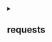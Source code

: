 <details><summary><h2>requests</h2></summary>
  <details><summary><code type="python"> Requests is an HTTP library, written in Python, for human beings.</code></summary>
    <code type="python">
    Basic GET usage:

      >>> import requests
      >>> r = requests.get('https://www.python.org')
      >>> r.status_code
      200
      >>> b'Python is a programming language' in r.content
      True

    ... or POST:

      >>> payload = dict(key1='value1', key2='value2')
      >>> r = requests.post('https://httpbin.org/post', data=payload)
      >>> print(r.text)
      {
        ...
        "form": {
          "key1": "value1",
          "key2": "value2"
        },
        ...
      }

    The other HTTP methods are supported - see `requests.api`. Full documentation
    is at <https://requests.readthedocs.io>.

    :copyright: (c) 2017 by Kenneth Reitz.
    :license: Apache 2.0, see LICENSE for more details.
  </code>
  </details>



  <details><summary><h3>class ConnectTimeout:</h3></summary>
  <li> The request timed out while trying to connect to the remote server.</li>

  Requests that produced this error are safe to retry.
  </details>

  <details>
    <summary><b>type</b></summary>
    <details>
    
  <summary>class type:</summary>

  <li><code>def type(object) -> type</code></li>

</details>

  <details>
    <summary><b>object</b></summary>
    <details>
      <summary>class object:</summary>
- **Documentation**: The base class of the class hierarchy.

When called, it accepts no arguments and returns a new featureless
instance that has no instance attributes and cannot be given any.
        </details>

      </details>

    </details>

    <details>
      <summary><b>__init__</b></summary>
  - **Signature**: `def __init__(self, *args, **kwargs):`
  - **Documentation**: Initialize RequestException with `request` and `response` objects.

      <details>
        <summary>Source Code</summary>
    ```python
        def __init__(self, *args, **kwargs):
            """Initialize RequestException with `request` and `response` objects."""
            response = kwargs.pop("response", None)
            self.response = response
            self.request = kwargs.pop("request", None)
            if response is not None and not self.request and hasattr(response, "request"):
                self.request = self.response.request
            super().__init__(*args, **kwargs)
    
    ```
      </details>

    </details>

  </details>

  <details>
    <summary><b>ConnectionError</b></summary>
    <details>
      <summary>class ConnectionError:</summary>
    - **Documentation**: A Connection error occurred.
    </details>

    <details>
      <summary><b>__init__</b></summary>
  - **Signature**: `def __init__(self, *args, **kwargs):`
  - **Documentation**: Initialize RequestException with `request` and `response` objects.

      <details>
        <summary>Source Code</summary>
    ```python
        def __init__(self, *args, **kwargs):
            """Initialize RequestException with `request` and `response` objects."""
            response = kwargs.pop("response", None)
            self.response = response
            self.request = kwargs.pop("request", None)
            if response is not None and not self.request and hasattr(response, "request"):
                self.request = self.response.request
            super().__init__(*args, **kwargs)
    
    ```
      </details>

    </details>

  </details>

  <details>
    <summary><b>DependencyWarning</b></summary>
    <details>
      <summary>class DependencyWarning:</summary>
    - **Documentation**: Warned when an attempt is made to import a module with missing optional
dependencies.
    </details>

  </details>

  <details>
    <summary><b>FileModeWarning</b></summary>
    <details>
      <summary>class FileModeWarning:</summary>
    - **Documentation**: A file was opened in text mode, but Requests determined its binary length.
    </details>

  </details>

  <details>
    <summary><b>HTTPError</b></summary>
    <details>
      <summary>class HTTPError:</summary>
    - **Documentation**: An HTTP error occurred.
    </details>

    <details>
      <summary><b>__init__</b></summary>
  - **Signature**: `def __init__(self, *args, **kwargs):`
  - **Documentation**: Initialize RequestException with `request` and `response` objects.

      <details>
        <summary>Source Code</summary>
    ```python
        def __init__(self, *args, **kwargs):
            """Initialize RequestException with `request` and `response` objects."""
            response = kwargs.pop("response", None)
            self.response = response
            self.request = kwargs.pop("request", None)
            if response is not None and not self.request and hasattr(response, "request"):
                self.request = self.response.request
            super().__init__(*args, **kwargs)
    
    ```
      </details>

    </details>

  </details>

  <details>
    <summary><b>JSONDecodeError</b></summary>
    <details>
      <summary>class JSONDecodeError:</summary>
    - **Documentation**: Couldn't decode the text into json
    </details>

    <details>
      <summary><b>__init__</b></summary>
  - **Signature**: `def __init__(self, *args, **kwargs):`
  - **Documentation**: Construct the JSONDecodeError instance first with all
args. Then use it's args to construct the IOError so that
the json specific args aren't used as IOError specific args
and the error message from JSONDecodeError is preserved.

      <details>
        <summary>Source Code</summary>
    ```python
        def __init__(self, *args, **kwargs):
            """
            Construct the JSONDecodeError instance first with all
            args. Then use it's args to construct the IOError so that
            the json specific args aren't used as IOError specific args
            and the error message from JSONDecodeError is preserved.
            """
            CompatJSONDecodeError.__init__(self, *args)
            InvalidJSONError.__init__(self, *self.args, **kwargs)
    
    ```
      </details>

    </details>

    <details>
      <summary><b>__reduce__</b></summary>
  - **Signature**: `def __reduce__(self):`
  - **Documentation**: The __reduce__ method called when pickling the object must
be the one from the JSONDecodeError (be it json/simplejson)
as it expects all the arguments for instantiation, not just
one like the IOError, and the MRO would by default call the
__reduce__ method from the IOError due to the inheritance order.

      <details>
        <summary>Source Code</summary>
    ```python
        def __reduce__(self):
            """
            The __reduce__ method called when pickling the object must
            be the one from the JSONDecodeError (be it json/simplejson)
            as it expects all the arguments for instantiation, not just
            one like the IOError, and the MRO would by default call the
            __reduce__ method from the IOError due to the inheritance order.
            """
            return CompatJSONDecodeError.__reduce__(self)
    
    ```
      </details>

    </details>

  </details>

  <details>
    <summary><b>NullHandler</b></summary>
    <details>
      <summary>class NullHandler:</summary>
    - **Documentation**: This handler does nothing. It's intended to be used to avoid the
"No handlers could be found for logger XXX" one-off warning. This is
important for library code, which may contain code to log events. If a user
of the library does not configure logging, the one-off warning might be
produced; to avoid this, the library developer simply needs to instantiate
a NullHandler and add it to the top-level logger of the library module or
package.
    </details>

    <details>
      <summary><b>__init__</b></summary>
  - **Signature**: `def __init__(self, level=0):`
  - **Documentation**: Initializes the instance - basically setting the formatter to None
and the filter list to empty.

      <details>
        <summary>Source Code</summary>
    ```python
        def __init__(self, level=NOTSET):
            """
            Initializes the instance - basically setting the formatter to None
            and the filter list to empty.
            """
            Filterer.__init__(self)
            self._name = None
            self.level = _checkLevel(level)
            self.formatter = None
            self._closed = False
            # Add the handler to the global _handlerList (for cleanup on shutdown)
            _addHandlerRef(self)
            self.createLock()
    
    ```
      </details>

    </details>

    <details>
      <summary><b>__repr__</b></summary>
  - **Signature**: `def __repr__(self):`
  - **Documentation**: Return repr(self).

      <details>
        <summary>Source Code</summary>
    ```python
        def __repr__(self):
            level = getLevelName(self.level)
            return '<%s (%s)>' % (self.__class__.__name__, level)
    
    ```
      </details>

    </details>

    <details>
      <summary><b>_at_fork_reinit</b></summary>
  - **Signature**: `def _at_fork_reinit(self):`
  - **Documentation**: No documentation provided.

      <details>
        <summary>Source Code</summary>
    ```python
        def _at_fork_reinit(self):
            pass
    
    ```
      </details>

    </details>

    <details>
      <summary><b>acquire</b></summary>
  - **Signature**: `def acquire(self):`
  - **Documentation**: Acquire the I/O thread lock.

      <details>
        <summary>Source Code</summary>
    ```python
        def acquire(self):
            """
            Acquire the I/O thread lock.
            """
            if self.lock:
                self.lock.acquire()
    
    ```
      </details>

    </details>

    <details>
      <summary><b>addFilter</b></summary>
  - **Signature**: `def addFilter(self, filter):`
  - **Documentation**: Add the specified filter to this handler.

      <details>
        <summary>Source Code</summary>
    ```python
        def addFilter(self, filter):
            """
            Add the specified filter to this handler.
            """
            if not (filter in self.filters):
                self.filters.append(filter)
    
    ```
      </details>

    </details>

    <details>
      <summary><b>close</b></summary>
  - **Signature**: `def close(self):`
  - **Documentation**: Tidy up any resources used by the handler.

This version removes the handler from an internal map of handlers,
_handlers, which is used for handler lookup by name. Subclasses
should ensure that this gets called from overridden close()
methods.

      <details>
        <summary>Source Code</summary>
    ```python
        def close(self):
            """
            Tidy up any resources used by the handler.
    
            This version removes the handler from an internal map of handlers,
            _handlers, which is used for handler lookup by name. Subclasses
            should ensure that this gets called from overridden close()
            methods.
            """
            #get the module data lock, as we're updating a shared structure.
            _acquireLock()
            try:    #unlikely to raise an exception, but you never know...
                self._closed = True
                if self._name and self._name in _handlers:
                    del _handlers[self._name]
            finally:
                _releaseLock()
    
    ```
      </details>

    </details>

    <details>
      <summary><b>createLock</b></summary>
  - **Signature**: `def createLock(self):`
  - **Documentation**: Acquire a thread lock for serializing access to the underlying I/O.

      <details>
        <summary>Source Code</summary>
    ```python
        def createLock(self):
            self.lock = None
    
    ```
      </details>

    </details>

    <details>
      <summary><b>emit</b></summary>
  - **Signature**: `def emit(self, record):`
  - **Documentation**: Stub.

      <details>
        <summary>Source Code</summary>
    ```python
        def emit(self, record):
            """Stub."""
    
    ```
      </details>

    </details>

    <details>
      <summary><b>filter</b></summary>
  - **Signature**: `def filter(self, record):`
  - **Documentation**: Determine if a record is loggable by consulting all the filters.

The default is to allow the record to be logged; any filter can veto
this and the record is then dropped. Returns a zero value if a record
is to be dropped, else non-zero.

.. versionchanged:: 3.2

   Allow filters to be just callables.

      <details>
        <summary>Source Code</summary>
    ```python
        def filter(self, record):
            """
            Determine if a record is loggable by consulting all the filters.
    
            The default is to allow the record to be logged; any filter can veto
            this and the record is then dropped. Returns a zero value if a record
            is to be dropped, else non-zero.
    
            .. versionchanged:: 3.2
    
               Allow filters to be just callables.
            """
            rv = True
            for f in self.filters:
                if hasattr(f, 'filter'):
                    result = f.filter(record)
                else:
                    result = f(record) # assume callable - will raise if not
                if not result:
                    rv = False
                    break
            return rv
    
    ```
      </details>

    </details>

    <details>
      <summary><b>flush</b></summary>
  - **Signature**: `def flush(self):`
  - **Documentation**: Ensure all logging output has been flushed.

This version does nothing and is intended to be implemented by
subclasses.

      <details>
        <summary>Source Code</summary>
    ```python
        def flush(self):
            """
            Ensure all logging output has been flushed.
    
            This version does nothing and is intended to be implemented by
            subclasses.
            """
            pass
    
    ```
      </details>

    </details>

    <details>
      <summary><b>format</b></summary>
  - **Signature**: `def format(self, record):`
  - **Documentation**: Format the specified record.

If a formatter is set, use it. Otherwise, use the default formatter
for the module.

      <details>
        <summary>Source Code</summary>
    ```python
        def format(self, record):
            """
            Format the specified record.
    
            If a formatter is set, use it. Otherwise, use the default formatter
            for the module.
            """
            if self.formatter:
                fmt = self.formatter
            else:
                fmt = _defaultFormatter
            return fmt.format(record)
    
    ```
      </details>

    </details>

    <details>
      <summary><b>get_name</b></summary>
  - **Signature**: `def get_name(self):`
  - **Documentation**: No documentation provided.

      <details>
        <summary>Source Code</summary>
    ```python
        def get_name(self):
            return self._name
    
    ```
      </details>

    </details>

    <details>
      <summary><b>handle</b></summary>
  - **Signature**: `def handle(self, record):`
  - **Documentation**: Stub.

      <details>
        <summary>Source Code</summary>
    ```python
        def handle(self, record):
            """Stub."""
    
    ```
      </details>

    </details>

    <details>
      <summary><b>handleError</b></summary>
  - **Signature**: `def handleError(self, record):`
  - **Documentation**: Handle errors which occur during an emit() call.

This method should be called from handlers when an exception is
encountered during an emit() call. If raiseExceptions is false,
exceptions get silently ignored. This is what is mostly wanted
for a logging system - most users will not care about errors in
the logging system, they are more interested in application errors.
You could, however, replace this with a custom handler if you wish.
The record which was being processed is passed in to this method.

      <details>
        <summary>Source Code</summary>
    ```python
        def handleError(self, record):
            """
            Handle errors which occur during an emit() call.
    
            This method should be called from handlers when an exception is
            encountered during an emit() call. If raiseExceptions is false,
            exceptions get silently ignored. This is what is mostly wanted
            for a logging system - most users will not care about errors in
            the logging system, they are more interested in application errors.
            You could, however, replace this with a custom handler if you wish.
            The record which was being processed is passed in to this method.
            """
            if raiseExceptions and sys.stderr:  # see issue 13807
                t, v, tb = sys.exc_info()
                try:
                    sys.stderr.write('--- Logging error ---\n')
                    traceback.print_exception(t, v, tb, None, sys.stderr)
                    sys.stderr.write('Call stack:\n')
                    # Walk the stack frame up until we're out of logging,
                    # so as to print the calling context.
                    frame = tb.tb_frame
                    while (frame and os.path.dirname(frame.f_code.co_filename) ==
                           __path__[0]):
                        frame = frame.f_back
                    if frame:
                        traceback.print_stack(frame, file=sys.stderr)
                    else:
                        # couldn't find the right stack frame, for some reason
                        sys.stderr.write('Logged from file %s, line %s\n' % (
                                         record.filename, record.lineno))
                    # Issue 18671: output logging message and arguments
                    try:
                        sys.stderr.write('Message: %r\n'
                                         'Arguments: %s\n' % (record.msg,
                                                              record.args))
                    except RecursionError:  # See issue 36272
                        raise
                    except Exception:
                        sys.stderr.write('Unable to print the message and arguments'
                                         ' - possible formatting error.\nUse the'
                                         ' traceback above to help find the error.\n'
                                        )
                except OSError: #pragma: no cover
                    pass    # see issue 5971
                finally:
                    del t, v, tb
    
    ```
      </details>

    </details>

    <details>
      <summary><b>release</b></summary>
  - **Signature**: `def release(self):`
  - **Documentation**: Release the I/O thread lock.

      <details>
        <summary>Source Code</summary>
    ```python
        def release(self):
            """
            Release the I/O thread lock.
            """
            if self.lock:
                self.lock.release()
    
    ```
      </details>

    </details>

    <details>
      <summary><b>removeFilter</b></summary>
  - **Signature**: `def removeFilter(self, filter):`
  - **Documentation**: Remove the specified filter from this handler.

      <details>
        <summary>Source Code</summary>
    ```python
        def removeFilter(self, filter):
            """
            Remove the specified filter from this handler.
            """
            if filter in self.filters:
                self.filters.remove(filter)
    
    ```
      </details>

    </details>

    <details>
      <summary><b>setFormatter</b></summary>
  - **Signature**: `def setFormatter(self, fmt):`
  - **Documentation**: Set the formatter for this handler.

      <details>
        <summary>Source Code</summary>
    ```python
        def setFormatter(self, fmt):
            """
            Set the formatter for this handler.
            """
            self.formatter = fmt
    
    ```
      </details>

    </details>

    <details>
      <summary><b>setLevel</b></summary>
  - **Signature**: `def setLevel(self, level):`
  - **Documentation**: Set the logging level of this handler.  level must be an int or a str.

      <details>
        <summary>Source Code</summary>
    ```python
        def setLevel(self, level):
            """
            Set the logging level of this handler.  level must be an int or a str.
            """
            self.level = _checkLevel(level)
    
    ```
      </details>

    </details>

    <details>
      <summary><b>set_name</b></summary>
  - **Signature**: `def set_name(self, name):`
  - **Documentation**: No documentation provided.

      <details>
        <summary>Source Code</summary>
    ```python
        def set_name(self, name):
            _acquireLock()
            try:
                if self._name in _handlers:
                    del _handlers[self._name]
                self._name = name
                if name:
                    _handlers[name] = self
            finally:
                _releaseLock()
    
    ```
      </details>

    </details>

  </details>

  <details>
    <summary><b>PreparedRequest</b></summary>
    <details>
      <summary>class PreparedRequest:</summary>
    - **Documentation**: The fully mutable :class:`PreparedRequest <PreparedRequest>` object,
containing the exact bytes that will be sent to the server.

Instances are generated from a :class:`Request <Request>` object, and
should not be instantiated manually; doing so may produce undesirable
effects.

Usage::

  >>> import requests
  >>> req = requests.Request('GET', 'https://httpbin.org/get')
  >>> r = req.prepare()
  >>> r
  <PreparedRequest [GET]>

  >>> s = requests.Session()
  >>> s.send(r)
  <Response [200]>
    </details>

    <details>
      <summary><b>__init__</b></summary>
  - **Signature**: `def __init__(self):`
  - **Documentation**: Initialize self.  See help(type(self)) for accurate signature.

      <details>
        <summary>Source Code</summary>
    ```python
        def __init__(self):
            #: HTTP verb to send to the server.
            self.method = None
            #: HTTP URL to send the request to.
            self.url = None
            #: dictionary of HTTP headers.
            self.headers = None
            # The `CookieJar` used to create the Cookie header will be stored here
            # after prepare_cookies is called
            self._cookies = None
            #: request body to send to the server.
            self.body = None
            #: dictionary of callback hooks, for internal usage.
            self.hooks = default_hooks()
            #: integer denoting starting position of a readable file-like body.
            self._body_position = None
    
    ```
      </details>

    </details>

    <details>
      <summary><b>__repr__</b></summary>
  - **Signature**: `def __repr__(self):`
  - **Documentation**: Return repr(self).

      <details>
        <summary>Source Code</summary>
    ```python
        def __repr__(self):
            return f"<PreparedRequest [{self.method}]>"
    
    ```
      </details>

    </details>

    <details>
      <summary><b>_encode_files</b></summary>
  - **Signature**: `def _encode_files(files, data):`
  - **Documentation**: Build the body for a multipart/form-data request.

Will successfully encode files when passed as a dict or a list of
tuples. Order is retained if data is a list of tuples but arbitrary
if parameters are supplied as a dict.
The tuples may be 2-tuples (filename, fileobj), 3-tuples (filename, fileobj, contentype)
or 4-tuples (filename, fileobj, contentype, custom_headers).

      <details>
        <summary>Source Code</summary>
    ```python
        @staticmethod
        def _encode_files(files, data):
            """Build the body for a multipart/form-data request.
    
            Will successfully encode files when passed as a dict or a list of
            tuples. Order is retained if data is a list of tuples but arbitrary
            if parameters are supplied as a dict.
            The tuples may be 2-tuples (filename, fileobj), 3-tuples (filename, fileobj, contentype)
            or 4-tuples (filename, fileobj, contentype, custom_headers).
            """
            if not files:
                raise ValueError("Files must be provided.")
            elif isinstance(data, basestring):
                raise ValueError("Data must not be a string.")
    
            new_fields = []
            fields = to_key_val_list(data or {})
            files = to_key_val_list(files or {})
    
            for field, val in fields:
                if isinstance(val, basestring) or not hasattr(val, "__iter__"):
                    val = [val]
                for v in val:
                    if v is not None:
                        # Don't call str() on bytestrings: in Py3 it all goes wrong.
                        if not isinstance(v, bytes):
                            v = str(v)
    
                        new_fields.append(
                            (
                                field.decode("utf-8")
                                if isinstance(field, bytes)
                                else field,
                                v.encode("utf-8") if isinstance(v, str) else v,
                            )
                        )
    
            for k, v in files:
                # support for explicit filename
                ft = None
                fh = None
                if isinstance(v, (tuple, list)):
                    if len(v) == 2:
                        fn, fp = v
                    elif len(v) == 3:
                        fn, fp, ft = v
                    else:
                        fn, fp, ft, fh = v
                else:
                    fn = guess_filename(v) or k
                    fp = v
    
                if isinstance(fp, (str, bytes, bytearray)):
                    fdata = fp
                elif hasattr(fp, "read"):
                    fdata = fp.read()
                elif fp is None:
                    continue
                else:
                    fdata = fp
    
                rf = RequestField(name=k, data=fdata, filename=fn, headers=fh)
                rf.make_multipart(content_type=ft)
                new_fields.append(rf)
    
            body, content_type = encode_multipart_formdata(new_fields)
    
            return body, content_type
    
    ```
      </details>

    </details>

    <details>
      <summary><b>_encode_params</b></summary>
  - **Signature**: `def _encode_params(data):`
  - **Documentation**: Encode parameters in a piece of data.

Will successfully encode parameters when passed as a dict or a list of
2-tuples. Order is retained if data is a list of 2-tuples but arbitrary
if parameters are supplied as a dict.

      <details>
        <summary>Source Code</summary>
    ```python
        @staticmethod
        def _encode_params(data):
            """Encode parameters in a piece of data.
    
            Will successfully encode parameters when passed as a dict or a list of
            2-tuples. Order is retained if data is a list of 2-tuples but arbitrary
            if parameters are supplied as a dict.
            """
    
            if isinstance(data, (str, bytes)):
                return data
            elif hasattr(data, "read"):
                return data
            elif hasattr(data, "__iter__"):
                result = []
                for k, vs in to_key_val_list(data):
                    if isinstance(vs, basestring) or not hasattr(vs, "__iter__"):
                        vs = [vs]
                    for v in vs:
                        if v is not None:
                            result.append(
                                (
                                    k.encode("utf-8") if isinstance(k, str) else k,
                                    v.encode("utf-8") if isinstance(v, str) else v,
                                )
                            )
                return urlencode(result, doseq=True)
            else:
                return data
    
    ```
      </details>

    </details>

    <details>
      <summary><b>_get_idna_encoded_host</b></summary>
  - **Signature**: `def _get_idna_encoded_host(host):`
  - **Documentation**: No documentation provided.

      <details>
        <summary>Source Code</summary>
    ```python
        @staticmethod
        def _get_idna_encoded_host(host):
            import idna
    
            try:
                host = idna.encode(host, uts46=True).decode("utf-8")
            except idna.IDNAError:
                raise UnicodeError
            return host
    
    ```
      </details>

    </details>

    <details>
      <summary><b>copy</b></summary>
  - **Signature**: `def copy(self):`
  - **Documentation**: No documentation provided.

      <details>
        <summary>Source Code</summary>
    ```python
        def copy(self):
            p = PreparedRequest()
            p.method = self.method
            p.url = self.url
            p.headers = self.headers.copy() if self.headers is not None else None
            p._cookies = _copy_cookie_jar(self._cookies)
            p.body = self.body
            p.hooks = self.hooks
            p._body_position = self._body_position
            return p
    
    ```
      </details>

    </details>

    <details>
      <summary><b>deregister_hook</b></summary>
  - **Signature**: `def deregister_hook(self, event, hook):`
  - **Documentation**: Deregister a previously registered hook.
Returns True if the hook existed, False if not.

      <details>
        <summary>Source Code</summary>
    ```python
        def deregister_hook(self, event, hook):
            """Deregister a previously registered hook.
            Returns True if the hook existed, False if not.
            """
    
            try:
                self.hooks[event].remove(hook)
                return True
            except ValueError:
                return False
    
    ```
      </details>

    </details>

    <details>
      <summary><b>prepare</b></summary>
  - **Signature**: `def prepare(self, method=None, url=None, headers=None, files=None, data=None, params=None, auth=None, cookies=None, hooks=None, json=None):`
  - **Documentation**: Prepares the entire request with the given parameters.

      <details>
        <summary>Source Code</summary>
    ```python
        def prepare(
            self,
            method=None,
            url=None,
            headers=None,
            files=None,
            data=None,
            params=None,
            auth=None,
            cookies=None,
            hooks=None,
            json=None,
        ):
            """Prepares the entire request with the given parameters."""
    
            self.prepare_method(method)
            self.prepare_url(url, params)
            self.prepare_headers(headers)
            self.prepare_cookies(cookies)
            self.prepare_body(data, files, json)
            self.prepare_auth(auth, url)
    
            # Note that prepare_auth must be last to enable authentication schemes
            # such as OAuth to work on a fully prepared request.
    
            # This MUST go after prepare_auth. Authenticators could add a hook
            self.prepare_hooks(hooks)
    
    ```
      </details>

    </details>

    <details>
      <summary><b>prepare_auth</b></summary>
  - **Signature**: `def prepare_auth(self, auth, url=''):`
  - **Documentation**: Prepares the given HTTP auth data.

      <details>
        <summary>Source Code</summary>
    ```python
        def prepare_auth(self, auth, url=""):
            """Prepares the given HTTP auth data."""
    
            # If no Auth is explicitly provided, extract it from the URL first.
            if auth is None:
                url_auth = get_auth_from_url(self.url)
                auth = url_auth if any(url_auth) else None
    
            if auth:
                if isinstance(auth, tuple) and len(auth) == 2:
                    # special-case basic HTTP auth
                    auth = HTTPBasicAuth(*auth)
    
                # Allow auth to make its changes.
                r = auth(self)
    
                # Update self to reflect the auth changes.
                self.__dict__.update(r.__dict__)
    
                # Recompute Content-Length
                self.prepare_content_length(self.body)
    
    ```
      </details>

    </details>

    <details>
      <summary><b>prepare_body</b></summary>
  - **Signature**: `def prepare_body(self, data, files, json=None):`
  - **Documentation**: Prepares the given HTTP body data.

      <details>
        <summary>Source Code</summary>
    ```python
        def prepare_body(self, data, files, json=None):
            """Prepares the given HTTP body data."""
    
            # Check if file, fo, generator, iterator.
            # If not, run through normal process.
    
            # Nottin' on you.
            body = None
            content_type = None
    
            if not data and json is not None:
                # urllib3 requires a bytes-like body. Python 2's json.dumps
                # provides this natively, but Python 3 gives a Unicode string.
                content_type = "application/json"
    
                try:
                    body = complexjson.dumps(json, allow_nan=False)
                except ValueError as ve:
                    raise InvalidJSONError(ve, request=self)
    
                if not isinstance(body, bytes):
                    body = body.encode("utf-8")
    
            is_stream = all(
                [
                    hasattr(data, "__iter__"),
                    not isinstance(data, (basestring, list, tuple, Mapping)),
                ]
            )
    
            if is_stream:
                try:
                    length = super_len(data)
                except (TypeError, AttributeError, UnsupportedOperation):
                    length = None
    
                body = data
    
                if getattr(body, "tell", None) is not None:
                    # Record the current file position before reading.
                    # This will allow us to rewind a file in the event
                    # of a redirect.
                    try:
                        self._body_position = body.tell()
                    except OSError:
                        # This differentiates from None, allowing us to catch
                        # a failed `tell()` later when trying to rewind the body
                        self._body_position = object()
    
                if files:
                    raise NotImplementedError(
                        "Streamed bodies and files are mutually exclusive."
                    )
    
                if length:
                    self.headers["Content-Length"] = builtin_str(length)
                else:
                    self.headers["Transfer-Encoding"] = "chunked"
            else:
                # Multi-part file uploads.
                if files:
                    (body, content_type) = self._encode_files(files, data)
                else:
                    if data:
                        body = self._encode_params(data)
                        if isinstance(data, basestring) or hasattr(data, "read"):
                            content_type = None
                        else:
                            content_type = "application/x-www-form-urlencoded"
    
                self.prepare_content_length(body)
    
                # Add content-type if it wasn't explicitly provided.
                if content_type and ("content-type" not in self.headers):
                    self.headers["Content-Type"] = content_type
    
            self.body = body
    
    ```
      </details>

    </details>

    <details>
      <summary><b>prepare_content_length</b></summary>
  - **Signature**: `def prepare_content_length(self, body):`
  - **Documentation**: Prepare Content-Length header based on request method and body

      <details>
        <summary>Source Code</summary>
    ```python
        def prepare_content_length(self, body):
            """Prepare Content-Length header based on request method and body"""
            if body is not None:
                length = super_len(body)
                if length:
                    # If length exists, set it. Otherwise, we fallback
                    # to Transfer-Encoding: chunked.
                    self.headers["Content-Length"] = builtin_str(length)
            elif (
                self.method not in ("GET", "HEAD")
                and self.headers.get("Content-Length") is None
            ):
                # Set Content-Length to 0 for methods that can have a body
                # but don't provide one. (i.e. not GET or HEAD)
                self.headers["Content-Length"] = "0"
    
    ```
      </details>

    </details>

    <details>
      <summary><b>prepare_cookies</b></summary>
  - **Signature**: `def prepare_cookies(self, cookies):`
  - **Documentation**: Prepares the given HTTP cookie data.

This function eventually generates a ``Cookie`` header from the
given cookies using cookielib. Due to cookielib's design, the header
will not be regenerated if it already exists, meaning this function
can only be called once for the life of the
:class:`PreparedRequest <PreparedRequest>` object. Any subsequent calls
to ``prepare_cookies`` will have no actual effect, unless the "Cookie"
header is removed beforehand.

      <details>
        <summary>Source Code</summary>
    ```python
        def prepare_cookies(self, cookies):
            """Prepares the given HTTP cookie data.
    
            This function eventually generates a ``Cookie`` header from the
            given cookies using cookielib. Due to cookielib's design, the header
            will not be regenerated if it already exists, meaning this function
            can only be called once for the life of the
            :class:`PreparedRequest <PreparedRequest>` object. Any subsequent calls
            to ``prepare_cookies`` will have no actual effect, unless the "Cookie"
            header is removed beforehand.
            """
            if isinstance(cookies, cookielib.CookieJar):
                self._cookies = cookies
            else:
                self._cookies = cookiejar_from_dict(cookies)
    
            cookie_header = get_cookie_header(self._cookies, self)
            if cookie_header is not None:
                self.headers["Cookie"] = cookie_header
    
    ```
      </details>

    </details>

    <details>
      <summary><b>prepare_headers</b></summary>
  - **Signature**: `def prepare_headers(self, headers):`
  - **Documentation**: Prepares the given HTTP headers.

      <details>
        <summary>Source Code</summary>
    ```python
        def prepare_headers(self, headers):
            """Prepares the given HTTP headers."""
    
            self.headers = CaseInsensitiveDict()
            if headers:
                for header in headers.items():
                    # Raise exception on invalid header value.
                    check_header_validity(header)
                    name, value = header
                    self.headers[to_native_string(name)] = value
    
    ```
      </details>

    </details>

    <details>
      <summary><b>prepare_hooks</b></summary>
  - **Signature**: `def prepare_hooks(self, hooks):`
  - **Documentation**: Prepares the given hooks.

      <details>
        <summary>Source Code</summary>
    ```python
        def prepare_hooks(self, hooks):
            """Prepares the given hooks."""
            # hooks can be passed as None to the prepare method and to this
            # method. To prevent iterating over None, simply use an empty list
            # if hooks is False-y
            hooks = hooks or []
            for event in hooks:
                self.register_hook(event, hooks[event])
    
    ```
      </details>

    </details>

    <details>
      <summary><b>prepare_method</b></summary>
  - **Signature**: `def prepare_method(self, method):`
  - **Documentation**: Prepares the given HTTP method.

      <details>
        <summary>Source Code</summary>
    ```python
        def prepare_method(self, method):
            """Prepares the given HTTP method."""
            self.method = method
            if self.method is not None:
                self.method = to_native_string(self.method.upper())
    
    ```
      </details>

    </details>

    <details>
      <summary><b>prepare_url</b></summary>
  - **Signature**: `def prepare_url(self, url, params):`
  - **Documentation**: Prepares the given HTTP URL.

      <details>
        <summary>Source Code</summary>
    ```python
        def prepare_url(self, url, params):
            """Prepares the given HTTP URL."""
            #: Accept objects that have string representations.
            #: We're unable to blindly call unicode/str functions
            #: as this will include the bytestring indicator (b'')
            #: on python 3.x.
            #: https://github.com/psf/requests/pull/2238
            if isinstance(url, bytes):
                url = url.decode("utf8")
            else:
                url = str(url)
    
            # Remove leading whitespaces from url
            url = url.lstrip()
    
            # Don't do any URL preparation for non-HTTP schemes like `mailto`,
            # `data` etc to work around exceptions from `url_parse`, which
            # handles RFC 3986 only.
            if ":" in url and not url.lower().startswith("http"):
                self.url = url
                return
    
            # Support for unicode domain names and paths.
            try:
                scheme, auth, host, port, path, query, fragment = parse_url(url)
            except LocationParseError as e:
                raise InvalidURL(*e.args)
    
            if not scheme:
                raise MissingSchema(
                    f"Invalid URL {url!r}: No scheme supplied. "
                    f"Perhaps you meant https://{url}?"
                )
    
            if not host:
                raise InvalidURL(f"Invalid URL {url!r}: No host supplied")
    
            # In general, we want to try IDNA encoding the hostname if the string contains
            # non-ASCII characters. This allows users to automatically get the correct IDNA
            # behaviour. For strings containing only ASCII characters, we need to also verify
            # it doesn't start with a wildcard (*), before allowing the unencoded hostname.
            if not unicode_is_ascii(host):
                try:
                    host = self._get_idna_encoded_host(host)
                except UnicodeError:
                    raise InvalidURL("URL has an invalid label.")
            elif host.startswith(("*", ".")):
                raise InvalidURL("URL has an invalid label.")
    
            # Carefully reconstruct the network location
            netloc = auth or ""
            if netloc:
                netloc += "@"
            netloc += host
            if port:
                netloc += f":{port}"
    
            # Bare domains aren't valid URLs.
            if not path:
                path = "/"
    
            if isinstance(params, (str, bytes)):
                params = to_native_string(params)
    
            enc_params = self._encode_params(params)
            if enc_params:
                if query:
                    query = f"{query}&{enc_params}"
                else:
                    query = enc_params
    
            url = requote_uri(urlunparse([scheme, netloc, path, None, query, fragment]))
            self.url = url
    
    ```
      </details>

    </details>

    <details>
      <summary><b>register_hook</b></summary>
  - **Signature**: `def register_hook(self, event, hook):`
  - **Documentation**: Properly register a hook.

      <details>
        <summary>Source Code</summary>
    ```python
        def register_hook(self, event, hook):
            """Properly register a hook."""
    
            if event not in self.hooks:
                raise ValueError(f'Unsupported event specified, with event name "{event}"')
    
            if isinstance(hook, Callable):
                self.hooks[event].append(hook)
            elif hasattr(hook, "__iter__"):
                self.hooks[event].extend(h for h in hook if isinstance(h, Callable))
    
    ```
      </details>

    </details>

  </details>

  <details>
    <summary><b>ReadTimeout</b></summary>
    <details>
      <summary>class ReadTimeout:</summary>
    - **Documentation**: The server did not send any data in the allotted amount of time.
    </details>

    <details>
      <summary><b>__init__</b></summary>
  - **Signature**: `def __init__(self, *args, **kwargs):`
  - **Documentation**: Initialize RequestException with `request` and `response` objects.

      <details>
        <summary>Source Code</summary>
    ```python
        def __init__(self, *args, **kwargs):
            """Initialize RequestException with `request` and `response` objects."""
            response = kwargs.pop("response", None)
            self.response = response
            self.request = kwargs.pop("request", None)
            if response is not None and not self.request and hasattr(response, "request"):
                self.request = self.response.request
            super().__init__(*args, **kwargs)
    
    ```
      </details>

    </details>

  </details>

  <details>
    <summary><b>Request</b></summary>
    <details>
      <summary>class Request:</summary>
    - **Documentation**: A user-created :class:`Request <Request>` object.

Used to prepare a :class:`PreparedRequest <PreparedRequest>`, which is sent to the server.

:param method: HTTP method to use.
:param url: URL to send.
:param headers: dictionary of headers to send.
:param files: dictionary of {filename: fileobject} files to multipart upload.
:param data: the body to attach to the request. If a dictionary or
    list of tuples ``[(key, value)]`` is provided, form-encoding will
    take place.
:param json: json for the body to attach to the request (if files or data is not specified).
:param params: URL parameters to append to the URL. If a dictionary or
    list of tuples ``[(key, value)]`` is provided, form-encoding will
    take place.
:param auth: Auth handler or (user, pass) tuple.
:param cookies: dictionary or CookieJar of cookies to attach to this request.
:param hooks: dictionary of callback hooks, for internal usage.

Usage::

  >>> import requests
  >>> req = requests.Request('GET', 'https://httpbin.org/get')
  >>> req.prepare()
  <PreparedRequest [GET]>
    </details>

    <details>
      <summary><b>__init__</b></summary>
  - **Signature**: `def __init__(self, method=None, url=None, headers=None, files=None, data=None, params=None, auth=None, cookies=None, hooks=None, json=None):`
  - **Documentation**: Initialize self.  See help(type(self)) for accurate signature.

      <details>
        <summary>Source Code</summary>
    ```python
        def __init__(
            self,
            method=None,
            url=None,
            headers=None,
            files=None,
            data=None,
            params=None,
            auth=None,
            cookies=None,
            hooks=None,
            json=None,
        ):
            # Default empty dicts for dict params.
            data = [] if data is None else data
            files = [] if files is None else files
            headers = {} if headers is None else headers
            params = {} if params is None else params
            hooks = {} if hooks is None else hooks
    
            self.hooks = default_hooks()
            for k, v in list(hooks.items()):
                self.register_hook(event=k, hook=v)
    
            self.method = method
            self.url = url
            self.headers = headers
            self.files = files
            self.data = data
            self.json = json
            self.params = params
            self.auth = auth
            self.cookies = cookies
    
    ```
      </details>

    </details>

    <details>
      <summary><b>__repr__</b></summary>
  - **Signature**: `def __repr__(self):`
  - **Documentation**: Return repr(self).

      <details>
        <summary>Source Code</summary>
    ```python
        def __repr__(self):
            return f"<Request [{self.method}]>"
    
    ```
      </details>

    </details>

    <details>
      <summary><b>deregister_hook</b></summary>
  - **Signature**: `def deregister_hook(self, event, hook):`
  - **Documentation**: Deregister a previously registered hook.
Returns True if the hook existed, False if not.

      <details>
        <summary>Source Code</summary>
    ```python
        def deregister_hook(self, event, hook):
            """Deregister a previously registered hook.
            Returns True if the hook existed, False if not.
            """
    
            try:
                self.hooks[event].remove(hook)
                return True
            except ValueError:
                return False
    
    ```
      </details>

    </details>

    <details>
      <summary><b>prepare</b></summary>
  - **Signature**: `def prepare(self):`
  - **Documentation**: Constructs a :class:`PreparedRequest <PreparedRequest>` for transmission and returns it.

      <details>
        <summary>Source Code</summary>
    ```python
        def prepare(self):
            """Constructs a :class:`PreparedRequest <PreparedRequest>` for transmission and returns it."""
            p = PreparedRequest()
            p.prepare(
                method=self.method,
                url=self.url,
                headers=self.headers,
                files=self.files,
                data=self.data,
                json=self.json,
                params=self.params,
                auth=self.auth,
                cookies=self.cookies,
                hooks=self.hooks,
            )
            return p
    
    ```
      </details>

    </details>

    <details>
      <summary><b>register_hook</b></summary>
  - **Signature**: `def register_hook(self, event, hook):`
  - **Documentation**: Properly register a hook.

      <details>
        <summary>Source Code</summary>
    ```python
        def register_hook(self, event, hook):
            """Properly register a hook."""
    
            if event not in self.hooks:
                raise ValueError(f'Unsupported event specified, with event name "{event}"')
    
            if isinstance(hook, Callable):
                self.hooks[event].append(hook)
            elif hasattr(hook, "__iter__"):
                self.hooks[event].extend(h for h in hook if isinstance(h, Callable))
    
    ```
      </details>

    </details>

  </details>

  <details>
    <summary><b>RequestException</b></summary>
    <details>
      <summary>class RequestException:</summary>
    - **Documentation**: There was an ambiguous exception that occurred while handling your
request.
    </details>

    <details>
      <summary><b>__init__</b></summary>
  - **Signature**: `def __init__(self, *args, **kwargs):`
  - **Documentation**: Initialize RequestException with `request` and `response` objects.

      <details>
        <summary>Source Code</summary>
    ```python
        def __init__(self, *args, **kwargs):
            """Initialize RequestException with `request` and `response` objects."""
            response = kwargs.pop("response", None)
            self.response = response
            self.request = kwargs.pop("request", None)
            if response is not None and not self.request and hasattr(response, "request"):
                self.request = self.response.request
            super().__init__(*args, **kwargs)
    
    ```
      </details>

    </details>

  </details>

  <details>
    <summary><b>RequestsDependencyWarning</b></summary>
    <details>
      <summary>class RequestsDependencyWarning:</summary>
    - **Documentation**: An imported dependency doesn't match the expected version range.
    </details>

  </details>

  <details>
    <summary><b>Response</b></summary>
    <details>
      <summary>class Response:</summary>
    - **Documentation**: The :class:`Response <Response>` object, which contains a
server's response to an HTTP request.
    </details>

    <details>
      <summary><b>__bool__</b></summary>
  - **Signature**: `def __bool__(self):`
  - **Documentation**: Returns True if :attr:`status_code` is less than 400.

This attribute checks if the status code of the response is between
400 and 600 to see if there was a client error or a server error. If
the status code, is between 200 and 400, this will return True. This
is **not** a check to see if the response code is ``200 OK``.

      <details>
        <summary>Source Code</summary>
    ```python
        def __bool__(self):
            """Returns True if :attr:`status_code` is less than 400.
    
            This attribute checks if the status code of the response is between
            400 and 600 to see if there was a client error or a server error. If
            the status code, is between 200 and 400, this will return True. This
            is **not** a check to see if the response code is ``200 OK``.
            """
            return self.ok
    
    ```
      </details>

    </details>

    <details>
      <summary><b>__enter__</b></summary>
  - **Signature**: `def __enter__(self):`
  - **Documentation**: No documentation provided.

      <details>
        <summary>Source Code</summary>
    ```python
        def __enter__(self):
            return self
    
    ```
      </details>

    </details>

    <details>
      <summary><b>__exit__</b></summary>
  - **Signature**: `def __exit__(self, *args):`
  - **Documentation**: No documentation provided.

      <details>
        <summary>Source Code</summary>
    ```python
        def __exit__(self, *args):
            self.close()
    
    ```
      </details>

    </details>

    <details>
      <summary><b>__getstate__</b></summary>
  - **Signature**: `def __getstate__(self):`
  - **Documentation**: Helper for pickle.

      <details>
        <summary>Source Code</summary>
    ```python
        def __getstate__(self):
            # Consume everything; accessing the content attribute makes
            # sure the content has been fully read.
            if not self._content_consumed:
                self.content
    
            return {attr: getattr(self, attr, None) for attr in self.__attrs__}
    
    ```
      </details>

    </details>

    <details>
      <summary><b>__init__</b></summary>
  - **Signature**: `def __init__(self):`
  - **Documentation**: Initialize self.  See help(type(self)) for accurate signature.

      <details>
        <summary>Source Code</summary>
    ```python
        def __init__(self):
            self._content = False
            self._content_consumed = False
            self._next = None
    
            #: Integer Code of responded HTTP Status, e.g. 404 or 200.
            self.status_code = None
    
            #: Case-insensitive Dictionary of Response Headers.
            #: For example, ``headers['content-encoding']`` will return the
            #: value of a ``'Content-Encoding'`` response header.
            self.headers = CaseInsensitiveDict()
    
            #: File-like object representation of response (for advanced usage).
            #: Use of ``raw`` requires that ``stream=True`` be set on the request.
            #: This requirement does not apply for use internally to Requests.
            self.raw = None
    
            #: Final URL location of Response.
            self.url = None
    
            #: Encoding to decode with when accessing r.text.
            self.encoding = None
    
            #: A list of :class:`Response <Response>` objects from
            #: the history of the Request. Any redirect responses will end
            #: up here. The list is sorted from the oldest to the most recent request.
            self.history = []
    
            #: Textual reason of responded HTTP Status, e.g. "Not Found" or "OK".
            self.reason = None
    
            #: A CookieJar of Cookies the server sent back.
            self.cookies = cookiejar_from_dict({})
    
            #: The amount of time elapsed between sending the request
            #: and the arrival of the response (as a timedelta).
            #: This property specifically measures the time taken between sending
            #: the first byte of the request and finishing parsing the headers. It
            #: is therefore unaffected by consuming the response content or the
            #: value of the ``stream`` keyword argument.
            self.elapsed = datetime.timedelta(0)
    
            #: The :class:`PreparedRequest <PreparedRequest>` object to which this
            #: is a response.
            self.request = None
    
    ```
      </details>

    </details>

    <details>
      <summary><b>__iter__</b></summary>
  - **Signature**: `def __iter__(self):`
  - **Documentation**: Allows you to use a response as an iterator.

      <details>
        <summary>Source Code</summary>
    ```python
        def __iter__(self):
            """Allows you to use a response as an iterator."""
            return self.iter_content(128)
    
    ```
      </details>

    </details>

    <details>
      <summary><b>__nonzero__</b></summary>
  - **Signature**: `def __nonzero__(self):`
  - **Documentation**: Returns True if :attr:`status_code` is less than 400.

This attribute checks if the status code of the response is between
400 and 600 to see if there was a client error or a server error. If
the status code, is between 200 and 400, this will return True. This
is **not** a check to see if the response code is ``200 OK``.

      <details>
        <summary>Source Code</summary>
    ```python
        def __nonzero__(self):
            """Returns True if :attr:`status_code` is less than 400.
    
            This attribute checks if the status code of the response is between
            400 and 600 to see if there was a client error or a server error. If
            the status code, is between 200 and 400, this will return True. This
            is **not** a check to see if the response code is ``200 OK``.
            """
            return self.ok
    
    ```
      </details>

    </details>

    <details>
      <summary><b>__repr__</b></summary>
  - **Signature**: `def __repr__(self):`
  - **Documentation**: Return repr(self).

      <details>
        <summary>Source Code</summary>
    ```python
        def __repr__(self):
            return f"<Response [{self.status_code}]>"
    
    ```
      </details>

    </details>

    <details>
      <summary><b>__setstate__</b></summary>
  - **Signature**: `def __setstate__(self, state):`
  - **Documentation**: No documentation provided.

      <details>
        <summary>Source Code</summary>
    ```python
        def __setstate__(self, state):
            for name, value in state.items():
                setattr(self, name, value)
    
            # pickled objects do not have .raw
            setattr(self, "_content_consumed", True)
            setattr(self, "raw", None)
    
    ```
      </details>

    </details>

    <details>
      <summary><b>close</b></summary>
  - **Signature**: `def close(self):`
  - **Documentation**: Releases the connection back to the pool. Once this method has been
called the underlying ``raw`` object must not be accessed again.

*Note: Should not normally need to be called explicitly.*

      <details>
        <summary>Source Code</summary>
    ```python
        def close(self):
            """Releases the connection back to the pool. Once this method has been
            called the underlying ``raw`` object must not be accessed again.
    
            *Note: Should not normally need to be called explicitly.*
            """
            if not self._content_consumed:
                self.raw.close()
    
            release_conn = getattr(self.raw, "release_conn", None)
            if release_conn is not None:
                release_conn()
    
    ```
      </details>

    </details>

    <details>
      <summary><b>iter_content</b></summary>
  - **Signature**: `def iter_content(self, chunk_size=1, decode_unicode=False):`
  - **Documentation**: Iterates over the response data.  When stream=True is set on the
request, this avoids reading the content at once into memory for
large responses.  The chunk size is the number of bytes it should
read into memory.  This is not necessarily the length of each item
returned as decoding can take place.

chunk_size must be of type int or None. A value of None will
function differently depending on the value of `stream`.
stream=True will read data as it arrives in whatever size the
chunks are received. If stream=False, data is returned as
a single chunk.

If decode_unicode is True, content will be decoded using the best
available encoding based on the response.

      <details>
        <summary>Source Code</summary>
    ```python
        def iter_content(self, chunk_size=1, decode_unicode=False):
            """Iterates over the response data.  When stream=True is set on the
            request, this avoids reading the content at once into memory for
            large responses.  The chunk size is the number of bytes it should
            read into memory.  This is not necessarily the length of each item
            returned as decoding can take place.
    
            chunk_size must be of type int or None. A value of None will
            function differently depending on the value of `stream`.
            stream=True will read data as it arrives in whatever size the
            chunks are received. If stream=False, data is returned as
            a single chunk.
    
            If decode_unicode is True, content will be decoded using the best
            available encoding based on the response.
            """
    
            def generate():
                # Special case for urllib3.
                if hasattr(self.raw, "stream"):
                    try:
                        yield from self.raw.stream(chunk_size, decode_content=True)
                    except ProtocolError as e:
                        raise ChunkedEncodingError(e)
                    except DecodeError as e:
                        raise ContentDecodingError(e)
                    except ReadTimeoutError as e:
                        raise ConnectionError(e)
                    except SSLError as e:
                        raise RequestsSSLError(e)
                else:
                    # Standard file-like object.
                    while True:
                        chunk = self.raw.read(chunk_size)
                        if not chunk:
                            break
                        yield chunk
    
                self._content_consumed = True
    
            if self._content_consumed and isinstance(self._content, bool):
                raise StreamConsumedError()
            elif chunk_size is not None and not isinstance(chunk_size, int):
                raise TypeError(
                    f"chunk_size must be an int, it is instead a {type(chunk_size)}."
                )
            # simulate reading small chunks of the content
            reused_chunks = iter_slices(self._content, chunk_size)
    
            stream_chunks = generate()
    
            chunks = reused_chunks if self._content_consumed else stream_chunks
    
            if decode_unicode:
                chunks = stream_decode_response_unicode(chunks, self)
    
            return chunks
    
    ```
      </details>

    </details>

    <details>
      <summary><b>iter_lines</b></summary>
  - **Signature**: `def iter_lines(self, chunk_size=512, decode_unicode=False, delimiter=None):`
  - **Documentation**: Iterates over the response data, one line at a time.  When
stream=True is set on the request, this avoids reading the
content at once into memory for large responses.

.. note:: This method is not reentrant safe.

      <details>
        <summary>Source Code</summary>
    ```python
        def iter_lines(
            self, chunk_size=ITER_CHUNK_SIZE, decode_unicode=False, delimiter=None
        ):
            """Iterates over the response data, one line at a time.  When
            stream=True is set on the request, this avoids reading the
            content at once into memory for large responses.
    
            .. note:: This method is not reentrant safe.
            """
    
            pending = None
    
            for chunk in self.iter_content(
                chunk_size=chunk_size, decode_unicode=decode_unicode
            ):
                if pending is not None:
                    chunk = pending + chunk
    
                if delimiter:
                    lines = chunk.split(delimiter)
                else:
                    lines = chunk.splitlines()
    
                if lines and lines[-1] and chunk and lines[-1][-1] == chunk[-1]:
                    pending = lines.pop()
                else:
                    pending = None
    
                yield from lines
    
            if pending is not None:
                yield pending
    
    ```
      </details>

    </details>

    <details>
      <summary><b>json</b></summary>
  - **Signature**: `def json(self, **kwargs):`
  - **Documentation**: Returns the json-encoded content of a response, if any.

:param \*\*kwargs: Optional arguments that ``json.loads`` takes.
:raises requests.exceptions.JSONDecodeError: If the response body does not
    contain valid json.

      <details>
        <summary>Source Code</summary>
    ```python
        def json(self, **kwargs):
            r"""Returns the json-encoded content of a response, if any.
    
            :param \*\*kwargs: Optional arguments that ``json.loads`` takes.
            :raises requests.exceptions.JSONDecodeError: If the response body does not
                contain valid json.
            """
    
            if not self.encoding and self.content and len(self.content) > 3:
                # No encoding set. JSON RFC 4627 section 3 states we should expect
                # UTF-8, -16 or -32. Detect which one to use; If the detection or
                # decoding fails, fall back to `self.text` (using charset_normalizer to make
                # a best guess).
                encoding = guess_json_utf(self.content)
                if encoding is not None:
                    try:
                        return complexjson.loads(self.content.decode(encoding), **kwargs)
                    except UnicodeDecodeError:
                        # Wrong UTF codec detected; usually because it's not UTF-8
                        # but some other 8-bit codec.  This is an RFC violation,
                        # and the server didn't bother to tell us what codec *was*
                        # used.
                        pass
                    except JSONDecodeError as e:
                        raise RequestsJSONDecodeError(e.msg, e.doc, e.pos)
    
            try:
                return complexjson.loads(self.text, **kwargs)
            except JSONDecodeError as e:
                # Catch JSON-related errors and raise as requests.JSONDecodeError
                # This aliases json.JSONDecodeError and simplejson.JSONDecodeError
                raise RequestsJSONDecodeError(e.msg, e.doc, e.pos)
    
    ```
      </details>

    </details>

    <details>
      <summary><b>raise_for_status</b></summary>
  - **Signature**: `def raise_for_status(self):`
  - **Documentation**: Raises :class:`HTTPError`, if one occurred.

      <details>
        <summary>Source Code</summary>
    ```python
        def raise_for_status(self):
            """Raises :class:`HTTPError`, if one occurred."""
    
            http_error_msg = ""
            if isinstance(self.reason, bytes):
                # We attempt to decode utf-8 first because some servers
                # choose to localize their reason strings. If the string
                # isn't utf-8, we fall back to iso-8859-1 for all other
                # encodings. (See PR #3538)
                try:
                    reason = self.reason.decode("utf-8")
                except UnicodeDecodeError:
                    reason = self.reason.decode("iso-8859-1")
            else:
                reason = self.reason
    
            if 400 <= self.status_code < 500:
                http_error_msg = (
                    f"{self.status_code} Client Error: {reason} for url: {self.url}"
                )
    
            elif 500 <= self.status_code < 600:
                http_error_msg = (
                    f"{self.status_code} Server Error: {reason} for url: {self.url}"
                )
    
            if http_error_msg:
                raise HTTPError(http_error_msg, response=self)
    
    ```
      </details>

    </details>

  </details>

  <details>
    <summary><b>Session</b></summary>
    <details>
      <summary>class Session:</summary>
    - **Documentation**: A Requests session.

Provides cookie persistence, connection-pooling, and configuration.

Basic Usage::

  >>> import requests
  >>> s = requests.Session()
  >>> s.get('https://httpbin.org/get')
  <Response [200]>

Or as a context manager::

  >>> with requests.Session() as s:
  ...     s.get('https://httpbin.org/get')
  <Response [200]>
    </details>

    <details>
      <summary><b>__enter__</b></summary>
  - **Signature**: `def __enter__(self):`
  - **Documentation**: No documentation provided.

      <details>
        <summary>Source Code</summary>
    ```python
        def __enter__(self):
            return self
    
    ```
      </details>

    </details>

    <details>
      <summary><b>__exit__</b></summary>
  - **Signature**: `def __exit__(self, *args):`
  - **Documentation**: No documentation provided.

      <details>
        <summary>Source Code</summary>
    ```python
        def __exit__(self, *args):
            self.close()
    
    ```
      </details>

    </details>

    <details>
      <summary><b>__getstate__</b></summary>
  - **Signature**: `def __getstate__(self):`
  - **Documentation**: Helper for pickle.

      <details>
        <summary>Source Code</summary>
    ```python
        def __getstate__(self):
            state = {attr: getattr(self, attr, None) for attr in self.__attrs__}
            return state
    
    ```
      </details>

    </details>

    <details>
      <summary><b>__init__</b></summary>
  - **Signature**: `def __init__(self):`
  - **Documentation**: Initialize self.  See help(type(self)) for accurate signature.

      <details>
        <summary>Source Code</summary>
    ```python
        def __init__(self):
            #: A case-insensitive dictionary of headers to be sent on each
            #: :class:`Request <Request>` sent from this
            #: :class:`Session <Session>`.
            self.headers = default_headers()
    
            #: Default Authentication tuple or object to attach to
            #: :class:`Request <Request>`.
            self.auth = None
    
            #: Dictionary mapping protocol or protocol and host to the URL of the proxy
            #: (e.g. {'http': 'foo.bar:3128', 'http://host.name': 'foo.bar:4012'}) to
            #: be used on each :class:`Request <Request>`.
            self.proxies = {}
    
            #: Event-handling hooks.
            self.hooks = default_hooks()
    
            #: Dictionary of querystring data to attach to each
            #: :class:`Request <Request>`. The dictionary values may be lists for
            #: representing multivalued query parameters.
            self.params = {}
    
            #: Stream response content default.
            self.stream = False
    
            #: SSL Verification default.
            #: Defaults to `True`, requiring requests to verify the TLS certificate at the
            #: remote end.
            #: If verify is set to `False`, requests will accept any TLS certificate
            #: presented by the server, and will ignore hostname mismatches and/or
            #: expired certificates, which will make your application vulnerable to
            #: man-in-the-middle (MitM) attacks.
            #: Only set this to `False` for testing.
            self.verify = True
    
            #: SSL client certificate default, if String, path to ssl client
            #: cert file (.pem). If Tuple, ('cert', 'key') pair.
            self.cert = None
    
            #: Maximum number of redirects allowed. If the request exceeds this
            #: limit, a :class:`TooManyRedirects` exception is raised.
            #: This defaults to requests.models.DEFAULT_REDIRECT_LIMIT, which is
            #: 30.
            self.max_redirects = DEFAULT_REDIRECT_LIMIT
    
            #: Trust environment settings for proxy configuration, default
            #: authentication and similar.
            self.trust_env = True
    
            #: A CookieJar containing all currently outstanding cookies set on this
            #: session. By default it is a
            #: :class:`RequestsCookieJar <requests.cookies.RequestsCookieJar>`, but
            #: may be any other ``cookielib.CookieJar`` compatible object.
            self.cookies = cookiejar_from_dict({})
    
            # Default connection adapters.
            self.adapters = OrderedDict()
            self.mount("https://", HTTPAdapter())
            self.mount("http://", HTTPAdapter())
    
    ```
      </details>

    </details>

    <details>
      <summary><b>__setstate__</b></summary>
  - **Signature**: `def __setstate__(self, state):`
  - **Documentation**: No documentation provided.

      <details>
        <summary>Source Code</summary>
    ```python
        def __setstate__(self, state):
            for attr, value in state.items():
                setattr(self, attr, value)
    
    ```
      </details>

    </details>

    <details>
      <summary><b>close</b></summary>
  - **Signature**: `def close(self):`
  - **Documentation**: Closes all adapters and as such the session

      <details>
        <summary>Source Code</summary>
    ```python
        def close(self):
            """Closes all adapters and as such the session"""
            for v in self.adapters.values():
                v.close()
    
    ```
      </details>

    </details>

    <details>
      <summary><b>delete</b></summary>
  - **Signature**: `def delete(self, url, **kwargs):`
  - **Documentation**: Sends a DELETE request. Returns :class:`Response` object.

:param url: URL for the new :class:`Request` object.
:param \*\*kwargs: Optional arguments that ``request`` takes.
:rtype: requests.Response

      <details>
        <summary>Source Code</summary>
    ```python
        def delete(self, url, **kwargs):
            r"""Sends a DELETE request. Returns :class:`Response` object.
    
            :param url: URL for the new :class:`Request` object.
            :param \*\*kwargs: Optional arguments that ``request`` takes.
            :rtype: requests.Response
            """
    
            return self.request("DELETE", url, **kwargs)
    
    ```
      </details>

    </details>

    <details>
      <summary><b>get</b></summary>
  - **Signature**: `def get(self, url, **kwargs):`
  - **Documentation**: Sends a GET request. Returns :class:`Response` object.

:param url: URL for the new :class:`Request` object.
:param \*\*kwargs: Optional arguments that ``request`` takes.
:rtype: requests.Response

      <details>
        <summary>Source Code</summary>
    ```python
        def get(self, url, **kwargs):
            r"""Sends a GET request. Returns :class:`Response` object.
    
            :param url: URL for the new :class:`Request` object.
            :param \*\*kwargs: Optional arguments that ``request`` takes.
            :rtype: requests.Response
            """
    
            kwargs.setdefault("allow_redirects", True)
            return self.request("GET", url, **kwargs)
    
    ```
      </details>

    </details>

    <details>
      <summary><b>get_adapter</b></summary>
  - **Signature**: `def get_adapter(self, url):`
  - **Documentation**: Returns the appropriate connection adapter for the given URL.

:rtype: requests.adapters.BaseAdapter

      <details>
        <summary>Source Code</summary>
    ```python
        def get_adapter(self, url):
            """
            Returns the appropriate connection adapter for the given URL.
    
            :rtype: requests.adapters.BaseAdapter
            """
            for prefix, adapter in self.adapters.items():
                if url.lower().startswith(prefix.lower()):
                    return adapter
    
            # Nothing matches :-/
            raise InvalidSchema(f"No connection adapters were found for {url!r}")
    
    ```
      </details>

    </details>

    <details>
      <summary><b>get_redirect_target</b></summary>
  - **Signature**: `def get_redirect_target(self, resp):`
  - **Documentation**: Receives a Response. Returns a redirect URI or ``None``

      <details>
        <summary>Source Code</summary>
    ```python
        def get_redirect_target(self, resp):
            """Receives a Response. Returns a redirect URI or ``None``"""
            # Due to the nature of how requests processes redirects this method will
            # be called at least once upon the original response and at least twice
            # on each subsequent redirect response (if any).
            # If a custom mixin is used to handle this logic, it may be advantageous
            # to cache the redirect location onto the response object as a private
            # attribute.
            if resp.is_redirect:
                location = resp.headers["location"]
                # Currently the underlying http module on py3 decode headers
                # in latin1, but empirical evidence suggests that latin1 is very
                # rarely used with non-ASCII characters in HTTP headers.
                # It is more likely to get UTF8 header rather than latin1.
                # This causes incorrect handling of UTF8 encoded location headers.
                # To solve this, we re-encode the location in latin1.
                location = location.encode("latin1")
                return to_native_string(location, "utf8")
            return None
    
    ```
      </details>

    </details>

    <details>
      <summary><b>head</b></summary>
  - **Signature**: `def head(self, url, **kwargs):`
  - **Documentation**: Sends a HEAD request. Returns :class:`Response` object.

:param url: URL for the new :class:`Request` object.
:param \*\*kwargs: Optional arguments that ``request`` takes.
:rtype: requests.Response

      <details>
        <summary>Source Code</summary>
    ```python
        def head(self, url, **kwargs):
            r"""Sends a HEAD request. Returns :class:`Response` object.
    
            :param url: URL for the new :class:`Request` object.
            :param \*\*kwargs: Optional arguments that ``request`` takes.
            :rtype: requests.Response
            """
    
            kwargs.setdefault("allow_redirects", False)
            return self.request("HEAD", url, **kwargs)
    
    ```
      </details>

    </details>

    <details>
      <summary><b>merge_environment_settings</b></summary>
  - **Signature**: `def merge_environment_settings(self, url, proxies, stream, verify, cert):`
  - **Documentation**: Check the environment and merge it with some settings.

:rtype: dict

      <details>
        <summary>Source Code</summary>
    ```python
        def merge_environment_settings(self, url, proxies, stream, verify, cert):
            """
            Check the environment and merge it with some settings.
    
            :rtype: dict
            """
            # Gather clues from the surrounding environment.
            if self.trust_env:
                # Set environment's proxies.
                no_proxy = proxies.get("no_proxy") if proxies is not None else None
                env_proxies = get_environ_proxies(url, no_proxy=no_proxy)
                for k, v in env_proxies.items():
                    proxies.setdefault(k, v)
    
                # Look for requests environment configuration
                # and be compatible with cURL.
                if verify is True or verify is None:
                    verify = (
                        os.environ.get("REQUESTS_CA_BUNDLE")
                        or os.environ.get("CURL_CA_BUNDLE")
                        or verify
                    )
    
            # Merge all the kwargs.
            proxies = merge_setting(proxies, self.proxies)
            stream = merge_setting(stream, self.stream)
            verify = merge_setting(verify, self.verify)
            cert = merge_setting(cert, self.cert)
    
            return {"proxies": proxies, "stream": stream, "verify": verify, "cert": cert}
    
    ```
      </details>

    </details>

    <details>
      <summary><b>mount</b></summary>
  - **Signature**: `def mount(self, prefix, adapter):`
  - **Documentation**: Registers a connection adapter to a prefix.

Adapters are sorted in descending order by prefix length.

      <details>
        <summary>Source Code</summary>
    ```python
        def mount(self, prefix, adapter):
            """Registers a connection adapter to a prefix.
    
            Adapters are sorted in descending order by prefix length.
            """
            self.adapters[prefix] = adapter
            keys_to_move = [k for k in self.adapters if len(k) < len(prefix)]
    
            for key in keys_to_move:
                self.adapters[key] = self.adapters.pop(key)
    
    ```
      </details>

    </details>

    <details>
      <summary><b>options</b></summary>
  - **Signature**: `def options(self, url, **kwargs):`
  - **Documentation**: Sends a OPTIONS request. Returns :class:`Response` object.

:param url: URL for the new :class:`Request` object.
:param \*\*kwargs: Optional arguments that ``request`` takes.
:rtype: requests.Response

      <details>
        <summary>Source Code</summary>
    ```python
        def options(self, url, **kwargs):
            r"""Sends a OPTIONS request. Returns :class:`Response` object.
    
            :param url: URL for the new :class:`Request` object.
            :param \*\*kwargs: Optional arguments that ``request`` takes.
            :rtype: requests.Response
            """
    
            kwargs.setdefault("allow_redirects", True)
            return self.request("OPTIONS", url, **kwargs)
    
    ```
      </details>

    </details>

    <details>
      <summary><b>patch</b></summary>
  - **Signature**: `def patch(self, url, data=None, **kwargs):`
  - **Documentation**: Sends a PATCH request. Returns :class:`Response` object.

:param url: URL for the new :class:`Request` object.
:param data: (optional) Dictionary, list of tuples, bytes, or file-like
    object to send in the body of the :class:`Request`.
:param \*\*kwargs: Optional arguments that ``request`` takes.
:rtype: requests.Response

      <details>
        <summary>Source Code</summary>
    ```python
        def patch(self, url, data=None, **kwargs):
            r"""Sends a PATCH request. Returns :class:`Response` object.
    
            :param url: URL for the new :class:`Request` object.
            :param data: (optional) Dictionary, list of tuples, bytes, or file-like
                object to send in the body of the :class:`Request`.
            :param \*\*kwargs: Optional arguments that ``request`` takes.
            :rtype: requests.Response
            """
    
            return self.request("PATCH", url, data=data, **kwargs)
    
    ```
      </details>

    </details>

    <details>
      <summary><b>post</b></summary>
  - **Signature**: `def post(self, url, data=None, json=None, **kwargs):`
  - **Documentation**: Sends a POST request. Returns :class:`Response` object.

:param url: URL for the new :class:`Request` object.
:param data: (optional) Dictionary, list of tuples, bytes, or file-like
    object to send in the body of the :class:`Request`.
:param json: (optional) json to send in the body of the :class:`Request`.
:param \*\*kwargs: Optional arguments that ``request`` takes.
:rtype: requests.Response

      <details>
        <summary>Source Code</summary>
    ```python
        def post(self, url, data=None, json=None, **kwargs):
            r"""Sends a POST request. Returns :class:`Response` object.
    
            :param url: URL for the new :class:`Request` object.
            :param data: (optional) Dictionary, list of tuples, bytes, or file-like
                object to send in the body of the :class:`Request`.
            :param json: (optional) json to send in the body of the :class:`Request`.
            :param \*\*kwargs: Optional arguments that ``request`` takes.
            :rtype: requests.Response
            """
    
            return self.request("POST", url, data=data, json=json, **kwargs)
    
    ```
      </details>

    </details>

    <details>
      <summary><b>prepare_request</b></summary>
  - **Signature**: `def prepare_request(self, request):`
  - **Documentation**: Constructs a :class:`PreparedRequest <PreparedRequest>` for
transmission and returns it. The :class:`PreparedRequest` has settings
merged from the :class:`Request <Request>` instance and those of the
:class:`Session`.

:param request: :class:`Request` instance to prepare with this
    session's settings.
:rtype: requests.PreparedRequest

      <details>
        <summary>Source Code</summary>
    ```python
        def prepare_request(self, request):
            """Constructs a :class:`PreparedRequest <PreparedRequest>` for
            transmission and returns it. The :class:`PreparedRequest` has settings
            merged from the :class:`Request <Request>` instance and those of the
            :class:`Session`.
    
            :param request: :class:`Request` instance to prepare with this
                session's settings.
            :rtype: requests.PreparedRequest
            """
            cookies = request.cookies or {}
    
            # Bootstrap CookieJar.
            if not isinstance(cookies, cookielib.CookieJar):
                cookies = cookiejar_from_dict(cookies)
    
            # Merge with session cookies
            merged_cookies = merge_cookies(
                merge_cookies(RequestsCookieJar(), self.cookies), cookies
            )
    
            # Set environment's basic authentication if not explicitly set.
            auth = request.auth
            if self.trust_env and not auth and not self.auth:
                auth = get_netrc_auth(request.url)
    
            p = PreparedRequest()
            p.prepare(
                method=request.method.upper(),
                url=request.url,
                files=request.files,
                data=request.data,
                json=request.json,
                headers=merge_setting(
                    request.headers, self.headers, dict_class=CaseInsensitiveDict
                ),
                params=merge_setting(request.params, self.params),
                auth=merge_setting(auth, self.auth),
                cookies=merged_cookies,
                hooks=merge_hooks(request.hooks, self.hooks),
            )
            return p
    
    ```
      </details>

    </details>

    <details>
      <summary><b>put</b></summary>
  - **Signature**: `def put(self, url, data=None, **kwargs):`
  - **Documentation**: Sends a PUT request. Returns :class:`Response` object.

:param url: URL for the new :class:`Request` object.
:param data: (optional) Dictionary, list of tuples, bytes, or file-like
    object to send in the body of the :class:`Request`.
:param \*\*kwargs: Optional arguments that ``request`` takes.
:rtype: requests.Response

      <details>
        <summary>Source Code</summary>
    ```python
        def put(self, url, data=None, **kwargs):
            r"""Sends a PUT request. Returns :class:`Response` object.
    
            :param url: URL for the new :class:`Request` object.
            :param data: (optional) Dictionary, list of tuples, bytes, or file-like
                object to send in the body of the :class:`Request`.
            :param \*\*kwargs: Optional arguments that ``request`` takes.
            :rtype: requests.Response
            """
    
            return self.request("PUT", url, data=data, **kwargs)
    
    ```
      </details>

    </details>

    <details>
      <summary><b>rebuild_auth</b></summary>
  - **Signature**: `def rebuild_auth(self, prepared_request, response):`
  - **Documentation**: When being redirected we may want to strip authentication from the
request to avoid leaking credentials. This method intelligently removes
and reapplies authentication where possible to avoid credential loss.

      <details>
        <summary>Source Code</summary>
    ```python
        def rebuild_auth(self, prepared_request, response):
            """When being redirected we may want to strip authentication from the
            request to avoid leaking credentials. This method intelligently removes
            and reapplies authentication where possible to avoid credential loss.
            """
            headers = prepared_request.headers
            url = prepared_request.url
    
            if "Authorization" in headers and self.should_strip_auth(
                response.request.url, url
            ):
                # If we get redirected to a new host, we should strip out any
                # authentication headers.
                del headers["Authorization"]
    
            # .netrc might have more auth for us on our new host.
            new_auth = get_netrc_auth(url) if self.trust_env else None
            if new_auth is not None:
                prepared_request.prepare_auth(new_auth)
    
    ```
      </details>

    </details>

    <details>
      <summary><b>rebuild_method</b></summary>
  - **Signature**: `def rebuild_method(self, prepared_request, response):`
  - **Documentation**: When being redirected we may want to change the method of the request
based on certain specs or browser behavior.

      <details>
        <summary>Source Code</summary>
    ```python
        def rebuild_method(self, prepared_request, response):
            """When being redirected we may want to change the method of the request
            based on certain specs or browser behavior.
            """
            method = prepared_request.method
    
            # https://tools.ietf.org/html/rfc7231#section-6.4.4
            if response.status_code == codes.see_other and method != "HEAD":
                method = "GET"
    
            # Do what the browsers do, despite standards...
            # First, turn 302s into GETs.
            if response.status_code == codes.found and method != "HEAD":
                method = "GET"
    
            # Second, if a POST is responded to with a 301, turn it into a GET.
            # This bizarre behaviour is explained in Issue 1704.
            if response.status_code == codes.moved and method == "POST":
                method = "GET"
    
            prepared_request.method = method
    
    ```
      </details>

    </details>

    <details>
      <summary><b>rebuild_proxies</b></summary>
  - **Signature**: `def rebuild_proxies(self, prepared_request, proxies):`
  - **Documentation**: This method re-evaluates the proxy configuration by considering the
environment variables. If we are redirected to a URL covered by
NO_PROXY, we strip the proxy configuration. Otherwise, we set missing
proxy keys for this URL (in case they were stripped by a previous
redirect).

This method also replaces the Proxy-Authorization header where
necessary.

:rtype: dict

      <details>
        <summary>Source Code</summary>
    ```python
        def rebuild_proxies(self, prepared_request, proxies):
            """This method re-evaluates the proxy configuration by considering the
            environment variables. If we are redirected to a URL covered by
            NO_PROXY, we strip the proxy configuration. Otherwise, we set missing
            proxy keys for this URL (in case they were stripped by a previous
            redirect).
    
            This method also replaces the Proxy-Authorization header where
            necessary.
    
            :rtype: dict
            """
            headers = prepared_request.headers
            scheme = urlparse(prepared_request.url).scheme
            new_proxies = resolve_proxies(prepared_request, proxies, self.trust_env)
    
            if "Proxy-Authorization" in headers:
                del headers["Proxy-Authorization"]
    
            try:
                username, password = get_auth_from_url(new_proxies[scheme])
            except KeyError:
                username, password = None, None
    
            # urllib3 handles proxy authorization for us in the standard adapter.
            # Avoid appending this to TLS tunneled requests where it may be leaked.
            if not scheme.startswith("https") and username and password:
                headers["Proxy-Authorization"] = _basic_auth_str(username, password)
    
            return new_proxies
    
    ```
      </details>

    </details>

    <details>
      <summary><b>request</b></summary>
  - **Signature**: `def request(self, method, url, params=None, data=None, headers=None, cookies=None, files=None, auth=None, timeout=None, allow_redirects=True, proxies=None, hooks=None, stream=None, verify=None, cert=None, json=None):`
  - **Documentation**: Constructs a :class:`Request <Request>`, prepares it and sends it.
Returns :class:`Response <Response>` object.

:param method: method for the new :class:`Request` object.
:param url: URL for the new :class:`Request` object.
:param params: (optional) Dictionary or bytes to be sent in the query
    string for the :class:`Request`.
:param data: (optional) Dictionary, list of tuples, bytes, or file-like
    object to send in the body of the :class:`Request`.
:param json: (optional) json to send in the body of the
    :class:`Request`.
:param headers: (optional) Dictionary of HTTP Headers to send with the
    :class:`Request`.
:param cookies: (optional) Dict or CookieJar object to send with the
    :class:`Request`.
:param files: (optional) Dictionary of ``'filename': file-like-objects``
    for multipart encoding upload.
:param auth: (optional) Auth tuple or callable to enable
    Basic/Digest/Custom HTTP Auth.
:param timeout: (optional) How long to wait for the server to send
    data before giving up, as a float, or a :ref:`(connect timeout,
    read timeout) <timeouts>` tuple.
:type timeout: float or tuple
:param allow_redirects: (optional) Set to True by default.
:type allow_redirects: bool
:param proxies: (optional) Dictionary mapping protocol or protocol and
    hostname to the URL of the proxy.
:param hooks: (optional) Dictionary mapping hook name to one event or
    list of events, event must be callable.
:param stream: (optional) whether to immediately download the response
    content. Defaults to ``False``.
:param verify: (optional) Either a boolean, in which case it controls whether we verify
    the server's TLS certificate, or a string, in which case it must be a path
    to a CA bundle to use. Defaults to ``True``. When set to
    ``False``, requests will accept any TLS certificate presented by
    the server, and will ignore hostname mismatches and/or expired
    certificates, which will make your application vulnerable to
    man-in-the-middle (MitM) attacks. Setting verify to ``False``
    may be useful during local development or testing.
:param cert: (optional) if String, path to ssl client cert file (.pem).
    If Tuple, ('cert', 'key') pair.
:rtype: requests.Response

      <details>
        <summary>Source Code</summary>
    ```python
        def request(
            self,
            method,
            url,
            params=None,
            data=None,
            headers=None,
            cookies=None,
            files=None,
            auth=None,
            timeout=None,
            allow_redirects=True,
            proxies=None,
            hooks=None,
            stream=None,
            verify=None,
            cert=None,
            json=None,
        ):
            """Constructs a :class:`Request <Request>`, prepares it and sends it.
            Returns :class:`Response <Response>` object.
    
            :param method: method for the new :class:`Request` object.
            :param url: URL for the new :class:`Request` object.
            :param params: (optional) Dictionary or bytes to be sent in the query
                string for the :class:`Request`.
            :param data: (optional) Dictionary, list of tuples, bytes, or file-like
                object to send in the body of the :class:`Request`.
            :param json: (optional) json to send in the body of the
                :class:`Request`.
            :param headers: (optional) Dictionary of HTTP Headers to send with the
                :class:`Request`.
            :param cookies: (optional) Dict or CookieJar object to send with the
                :class:`Request`.
            :param files: (optional) Dictionary of ``'filename': file-like-objects``
                for multipart encoding upload.
            :param auth: (optional) Auth tuple or callable to enable
                Basic/Digest/Custom HTTP Auth.
            :param timeout: (optional) How long to wait for the server to send
                data before giving up, as a float, or a :ref:`(connect timeout,
                read timeout) <timeouts>` tuple.
            :type timeout: float or tuple
            :param allow_redirects: (optional) Set to True by default.
            :type allow_redirects: bool
            :param proxies: (optional) Dictionary mapping protocol or protocol and
                hostname to the URL of the proxy.
            :param hooks: (optional) Dictionary mapping hook name to one event or
                list of events, event must be callable.
            :param stream: (optional) whether to immediately download the response
                content. Defaults to ``False``.
            :param verify: (optional) Either a boolean, in which case it controls whether we verify
                the server's TLS certificate, or a string, in which case it must be a path
                to a CA bundle to use. Defaults to ``True``. When set to
                ``False``, requests will accept any TLS certificate presented by
                the server, and will ignore hostname mismatches and/or expired
                certificates, which will make your application vulnerable to
                man-in-the-middle (MitM) attacks. Setting verify to ``False``
                may be useful during local development or testing.
            :param cert: (optional) if String, path to ssl client cert file (.pem).
                If Tuple, ('cert', 'key') pair.
            :rtype: requests.Response
            """
            # Create the Request.
            req = Request(
                method=method.upper(),
                url=url,
                headers=headers,
                files=files,
                data=data or {},
                json=json,
                params=params or {},
                auth=auth,
                cookies=cookies,
                hooks=hooks,
            )
            prep = self.prepare_request(req)
    
            proxies = proxies or {}
    
            settings = self.merge_environment_settings(
                prep.url, proxies, stream, verify, cert
            )
    
            # Send the request.
            send_kwargs = {
                "timeout": timeout,
                "allow_redirects": allow_redirects,
            }
            send_kwargs.update(settings)
            resp = self.send(prep, **send_kwargs)
    
            return resp
    
    ```
      </details>

    </details>

    <details>
      <summary><b>resolve_redirects</b></summary>
  - **Signature**: `def resolve_redirects(self, resp, req, stream=False, timeout=None, verify=True, cert=None, proxies=None, yield_requests=False, **adapter_kwargs):`
  - **Documentation**: Receives a Response. Returns a generator of Responses or Requests.

      <details>
        <summary>Source Code</summary>
    ```python
        def resolve_redirects(
            self,
            resp,
            req,
            stream=False,
            timeout=None,
            verify=True,
            cert=None,
            proxies=None,
            yield_requests=False,
            **adapter_kwargs,
        ):
            """Receives a Response. Returns a generator of Responses or Requests."""
    
            hist = []  # keep track of history
    
            url = self.get_redirect_target(resp)
            previous_fragment = urlparse(req.url).fragment
            while url:
                prepared_request = req.copy()
    
                # Update history and keep track of redirects.
                # resp.history must ignore the original request in this loop
                hist.append(resp)
                resp.history = hist[1:]
    
                try:
                    resp.content  # Consume socket so it can be released
                except (ChunkedEncodingError, ContentDecodingError, RuntimeError):
                    resp.raw.read(decode_content=False)
    
                if len(resp.history) >= self.max_redirects:
                    raise TooManyRedirects(
                        f"Exceeded {self.max_redirects} redirects.", response=resp
                    )
    
                # Release the connection back into the pool.
                resp.close()
    
                # Handle redirection without scheme (see: RFC 1808 Section 4)
                if url.startswith("//"):
                    parsed_rurl = urlparse(resp.url)
                    url = ":".join([to_native_string(parsed_rurl.scheme), url])
    
                # Normalize url case and attach previous fragment if needed (RFC 7231 7.1.2)
                parsed = urlparse(url)
                if parsed.fragment == "" and previous_fragment:
                    parsed = parsed._replace(fragment=previous_fragment)
                elif parsed.fragment:
                    previous_fragment = parsed.fragment
                url = parsed.geturl()
    
                # Facilitate relative 'location' headers, as allowed by RFC 7231.
                # (e.g. '/path/to/resource' instead of 'http://domain.tld/path/to/resource')
                # Compliant with RFC3986, we percent encode the url.
                if not parsed.netloc:
                    url = urljoin(resp.url, requote_uri(url))
                else:
                    url = requote_uri(url)
    
                prepared_request.url = to_native_string(url)
    
                self.rebuild_method(prepared_request, resp)
    
                # https://github.com/psf/requests/issues/1084
                if resp.status_code not in (
                    codes.temporary_redirect,
                    codes.permanent_redirect,
                ):
                    # https://github.com/psf/requests/issues/3490
                    purged_headers = ("Content-Length", "Content-Type", "Transfer-Encoding")
                    for header in purged_headers:
                        prepared_request.headers.pop(header, None)
                    prepared_request.body = None
    
                headers = prepared_request.headers
                headers.pop("Cookie", None)
    
                # Extract any cookies sent on the response to the cookiejar
                # in the new request. Because we've mutated our copied prepared
                # request, use the old one that we haven't yet touched.
                extract_cookies_to_jar(prepared_request._cookies, req, resp.raw)
                merge_cookies(prepared_request._cookies, self.cookies)
                prepared_request.prepare_cookies(prepared_request._cookies)
    
                # Rebuild auth and proxy information.
                proxies = self.rebuild_proxies(prepared_request, proxies)
                self.rebuild_auth(prepared_request, resp)
    
                # A failed tell() sets `_body_position` to `object()`. This non-None
                # value ensures `rewindable` will be True, allowing us to raise an
                # UnrewindableBodyError, instead of hanging the connection.
                rewindable = prepared_request._body_position is not None and (
                    "Content-Length" in headers or "Transfer-Encoding" in headers
                )
    
                # Attempt to rewind consumed file-like object.
                if rewindable:
                    rewind_body(prepared_request)
    
                # Override the original request.
                req = prepared_request
    
                if yield_requests:
                    yield req
                else:
                    resp = self.send(
                        req,
                        stream=stream,
                        timeout=timeout,
                        verify=verify,
                        cert=cert,
                        proxies=proxies,
                        allow_redirects=False,
                        **adapter_kwargs,
                    )
    
                    extract_cookies_to_jar(self.cookies, prepared_request, resp.raw)
    
                    # extract redirect url, if any, for the next loop
                    url = self.get_redirect_target(resp)
                    yield resp
    
    ```
      </details>

    </details>

    <details>
      <summary><b>send</b></summary>
  - **Signature**: `def send(self, request, **kwargs):`
  - **Documentation**: Send a given PreparedRequest.

:rtype: requests.Response

      <details>
        <summary>Source Code</summary>
    ```python
        def send(self, request, **kwargs):
            """Send a given PreparedRequest.
    
            :rtype: requests.Response
            """
            # Set defaults that the hooks can utilize to ensure they always have
            # the correct parameters to reproduce the previous request.
            kwargs.setdefault("stream", self.stream)
            kwargs.setdefault("verify", self.verify)
            kwargs.setdefault("cert", self.cert)
            if "proxies" not in kwargs:
                kwargs["proxies"] = resolve_proxies(request, self.proxies, self.trust_env)
    
            # It's possible that users might accidentally send a Request object.
            # Guard against that specific failure case.
            if isinstance(request, Request):
                raise ValueError("You can only send PreparedRequests.")
    
            # Set up variables needed for resolve_redirects and dispatching of hooks
            allow_redirects = kwargs.pop("allow_redirects", True)
            stream = kwargs.get("stream")
            hooks = request.hooks
    
            # Get the appropriate adapter to use
            adapter = self.get_adapter(url=request.url)
    
            # Start time (approximately) of the request
            start = preferred_clock()
    
            # Send the request
            r = adapter.send(request, **kwargs)
    
            # Total elapsed time of the request (approximately)
            elapsed = preferred_clock() - start
            r.elapsed = timedelta(seconds=elapsed)
    
            # Response manipulation hooks
            r = dispatch_hook("response", hooks, r, **kwargs)
    
            # Persist cookies
            if r.history:
                # If the hooks create history then we want those cookies too
                for resp in r.history:
                    extract_cookies_to_jar(self.cookies, resp.request, resp.raw)
    
            extract_cookies_to_jar(self.cookies, request, r.raw)
    
            # Resolve redirects if allowed.
            if allow_redirects:
                # Redirect resolving generator.
                gen = self.resolve_redirects(r, request, **kwargs)
                history = [resp for resp in gen]
            else:
                history = []
    
            # Shuffle things around if there's history.
            if history:
                # Insert the first (original) request at the start
                history.insert(0, r)
                # Get the last request made
                r = history.pop()
                r.history = history
    
            # If redirects aren't being followed, store the response on the Request for Response.next().
            if not allow_redirects:
                try:
                    r._next = next(
                        self.resolve_redirects(r, request, yield_requests=True, **kwargs)
                    )
                except StopIteration:
                    pass
    
            if not stream:
                r.content
    
            return r
    
    ```
      </details>

    </details>

    <details>
      <summary><b>should_strip_auth</b></summary>
  - **Signature**: `def should_strip_auth(self, old_url, new_url):`
  - **Documentation**: Decide whether Authorization header should be removed when redirecting

      <details>
        <summary>Source Code</summary>
    ```python
        def should_strip_auth(self, old_url, new_url):
            """Decide whether Authorization header should be removed when redirecting"""
            old_parsed = urlparse(old_url)
            new_parsed = urlparse(new_url)
            if old_parsed.hostname != new_parsed.hostname:
                return True
            # Special case: allow http -> https redirect when using the standard
            # ports. This isn't specified by RFC 7235, but is kept to avoid
            # breaking backwards compatibility with older versions of requests
            # that allowed any redirects on the same host.
            if (
                old_parsed.scheme == "http"
                and old_parsed.port in (80, None)
                and new_parsed.scheme == "https"
                and new_parsed.port in (443, None)
            ):
                return False
    
            # Handle default port usage corresponding to scheme.
            changed_port = old_parsed.port != new_parsed.port
            changed_scheme = old_parsed.scheme != new_parsed.scheme
            default_port = (DEFAULT_PORTS.get(old_parsed.scheme, None), None)
            if (
                not changed_scheme
                and old_parsed.port in default_port
                and new_parsed.port in default_port
            ):
                return False
    
            # Standard case: root URI must match
            return changed_port or changed_scheme
    
    ```
      </details>

    </details>

  </details>

  <details>
    <summary><b>Timeout</b></summary>
    <details>
      <summary>class Timeout:</summary>
    - **Documentation**: The request timed out.

Catching this error will catch both
:exc:`~requests.exceptions.ConnectTimeout` and
:exc:`~requests.exceptions.ReadTimeout` errors.
    </details>

    <details>
      <summary><b>__init__</b></summary>
  - **Signature**: `def __init__(self, *args, **kwargs):`
  - **Documentation**: Initialize RequestException with `request` and `response` objects.

      <details>
        <summary>Source Code</summary>
    ```python
        def __init__(self, *args, **kwargs):
            """Initialize RequestException with `request` and `response` objects."""
            response = kwargs.pop("response", None)
            self.response = response
            self.request = kwargs.pop("request", None)
            if response is not None and not self.request and hasattr(response, "request"):
                self.request = self.response.request
            super().__init__(*args, **kwargs)
    
    ```
      </details>

    </details>

  </details>

  <details>
    <summary><b>TooManyRedirects</b></summary>
    <details>
      <summary>class TooManyRedirects:</summary>
    - **Documentation**: Too many redirects.
    </details>

    <details>
      <summary><b>__init__</b></summary>
  - **Signature**: `def __init__(self, *args, **kwargs):`
  - **Documentation**: Initialize RequestException with `request` and `response` objects.

      <details>
        <summary>Source Code</summary>
    ```python
        def __init__(self, *args, **kwargs):
            """Initialize RequestException with `request` and `response` objects."""
            response = kwargs.pop("response", None)
            self.response = response
            self.request = kwargs.pop("request", None)
            if response is not None and not self.request and hasattr(response, "request"):
                self.request = self.response.request
            super().__init__(*args, **kwargs)
    
    ```
      </details>

    </details>

  </details>

  <details>
    <summary><b>URLRequired</b></summary>
    <details>
      <summary>class URLRequired:</summary>
    - **Documentation**: A valid URL is required to make a request.
    </details>

    <details>
      <summary><b>__init__</b></summary>
  - **Signature**: `def __init__(self, *args, **kwargs):`
  - **Documentation**: Initialize RequestException with `request` and `response` objects.

      <details>
        <summary>Source Code</summary>
    ```python
        def __init__(self, *args, **kwargs):
            """Initialize RequestException with `request` and `response` objects."""
            response = kwargs.pop("response", None)
            self.response = response
            self.request = kwargs.pop("request", None)
            if response is not None and not self.request and hasattr(response, "request"):
                self.request = self.response.request
            super().__init__(*args, **kwargs)
    
    ```
      </details>

    </details>

  </details>

  <details>
    <summary><b>_check_cryptography</b></summary>
  - **Signature**: `def _check_cryptography(cryptography_version):`
  - **Documentation**: No documentation provided.

    <details>
      <summary>Source Code</summary>
    ```python
    def _check_cryptography(cryptography_version):
        # cryptography < 1.3.4
        try:
            cryptography_version = list(map(int, cryptography_version.split(".")))
        except ValueError:
            return
    
        if cryptography_version < [1, 3, 4]:
            warning = "Old version of cryptography ({}) may cause slowdown.".format(
                cryptography_version
            )
            warnings.warn(warning, RequestsDependencyWarning)
    
    ```
    </details>

  </details>

  <details>
    <summary><b>check_compatibility</b></summary>
  - **Signature**: `def check_compatibility(urllib3_version, chardet_version, charset_normalizer_version):`
  - **Documentation**: No documentation provided.

    <details>
      <summary>Source Code</summary>
    ```python
    def check_compatibility(urllib3_version, chardet_version, charset_normalizer_version):
        urllib3_version = urllib3_version.split(".")
        assert urllib3_version != ["dev"]  # Verify urllib3 isn't installed from git.
    
        # Sometimes, urllib3 only reports its version as 16.1.
        if len(urllib3_version) == 2:
            urllib3_version.append("0")
    
        # Check urllib3 for compatibility.
        major, minor, patch = urllib3_version  # noqa: F811
        major, minor, patch = int(major), int(minor), int(patch)
        # urllib3 >= 1.21.1
        assert major >= 1
        if major == 1:
            assert minor >= 21
    
        # Check charset_normalizer for compatibility.
        if chardet_version:
            major, minor, patch = chardet_version.split(".")[:3]
            major, minor, patch = int(major), int(minor), int(patch)
            # chardet_version >= 3.0.2, < 6.0.0
            assert (3, 0, 2) <= (major, minor, patch) < (6, 0, 0)
        elif charset_normalizer_version:
            major, minor, patch = charset_normalizer_version.split(".")[:3]
            major, minor, patch = int(major), int(minor), int(patch)
            # charset_normalizer >= 2.0.0 < 4.0.0
            assert (2, 0, 0) <= (major, minor, patch) < (4, 0, 0)
        else:
            warnings.warn(
                "Unable to find acceptable character detection dependency "
                "(chardet or charset_normalizer).",
                RequestsDependencyWarning,
            )
    
    ```
    </details>

  </details>

  <details>
    <summary><b>delete</b></summary>
  - **Signature**: `def delete(url, **kwargs):`
  - **Documentation**: Sends a DELETE request.

:param url: URL for the new :class:`Request` object.
:param \*\*kwargs: Optional arguments that ``request`` takes.
:return: :class:`Response <Response>` object
:rtype: requests.Response

    <details>
      <summary>Source Code</summary>
    ```python
    def delete(url, **kwargs):
        r"""Sends a DELETE request.
    
        :param url: URL for the new :class:`Request` object.
        :param \*\*kwargs: Optional arguments that ``request`` takes.
        :return: :class:`Response <Response>` object
        :rtype: requests.Response
        """
    
        return request("delete", url, **kwargs)
    
    ```
    </details>

  </details>

  <details>
    <summary><b>get</b></summary>
  - **Signature**: `def get(url, params=None, **kwargs):`
  - **Documentation**: Sends a GET request.

:param url: URL for the new :class:`Request` object.
:param params: (optional) Dictionary, list of tuples or bytes to send
    in the query string for the :class:`Request`.
:param \*\*kwargs: Optional arguments that ``request`` takes.
:return: :class:`Response <Response>` object
:rtype: requests.Response

    <details>
      <summary>Source Code</summary>
    ```python
    def get(url, params=None, **kwargs):
        r"""Sends a GET request.
    
        :param url: URL for the new :class:`Request` object.
        :param params: (optional) Dictionary, list of tuples or bytes to send
            in the query string for the :class:`Request`.
        :param \*\*kwargs: Optional arguments that ``request`` takes.
        :return: :class:`Response <Response>` object
        :rtype: requests.Response
        """
    
        return request("get", url, params=params, **kwargs)
    
    ```
    </details>

  </details>

  <details>
    <summary><b>head</b></summary>
  - **Signature**: `def head(url, **kwargs):`
  - **Documentation**: Sends a HEAD request.

:param url: URL for the new :class:`Request` object.
:param \*\*kwargs: Optional arguments that ``request`` takes. If
    `allow_redirects` is not provided, it will be set to `False` (as
    opposed to the default :meth:`request` behavior).
:return: :class:`Response <Response>` object
:rtype: requests.Response

    <details>
      <summary>Source Code</summary>
    ```python
    def head(url, **kwargs):
        r"""Sends a HEAD request.
    
        :param url: URL for the new :class:`Request` object.
        :param \*\*kwargs: Optional arguments that ``request`` takes. If
            `allow_redirects` is not provided, it will be set to `False` (as
            opposed to the default :meth:`request` behavior).
        :return: :class:`Response <Response>` object
        :rtype: requests.Response
        """
    
        kwargs.setdefault("allow_redirects", False)
        return request("head", url, **kwargs)
    
    ```
    </details>

  </details>

  <details>
    <summary><b>options</b></summary>
  - **Signature**: `def options(url, **kwargs):`
  - **Documentation**: Sends an OPTIONS request.

:param url: URL for the new :class:`Request` object.
:param \*\*kwargs: Optional arguments that ``request`` takes.
:return: :class:`Response <Response>` object
:rtype: requests.Response

    <details>
      <summary>Source Code</summary>
    ```python
    def options(url, **kwargs):
        r"""Sends an OPTIONS request.
    
        :param url: URL for the new :class:`Request` object.
        :param \*\*kwargs: Optional arguments that ``request`` takes.
        :return: :class:`Response <Response>` object
        :rtype: requests.Response
        """
    
        return request("options", url, **kwargs)
    
    ```
    </details>

  </details>

  <details>
    <summary><b>patch</b></summary>
  - **Signature**: `def patch(url, data=None, **kwargs):`
  - **Documentation**: Sends a PATCH request.

:param url: URL for the new :class:`Request` object.
:param data: (optional) Dictionary, list of tuples, bytes, or file-like
    object to send in the body of the :class:`Request`.
:param json: (optional) A JSON serializable Python object to send in the body of the :class:`Request`.
:param \*\*kwargs: Optional arguments that ``request`` takes.
:return: :class:`Response <Response>` object
:rtype: requests.Response

    <details>
      <summary>Source Code</summary>
    ```python
    def patch(url, data=None, **kwargs):
        r"""Sends a PATCH request.
    
        :param url: URL for the new :class:`Request` object.
        :param data: (optional) Dictionary, list of tuples, bytes, or file-like
            object to send in the body of the :class:`Request`.
        :param json: (optional) A JSON serializable Python object to send in the body of the :class:`Request`.
        :param \*\*kwargs: Optional arguments that ``request`` takes.
        :return: :class:`Response <Response>` object
        :rtype: requests.Response
        """
    
        return request("patch", url, data=data, **kwargs)
    
    ```
    </details>

  </details>

  <details>
    <summary><b>post</b></summary>
  - **Signature**: `def post(url, data=None, json=None, **kwargs):`
  - **Documentation**: Sends a POST request.

:param url: URL for the new :class:`Request` object.
:param data: (optional) Dictionary, list of tuples, bytes, or file-like
    object to send in the body of the :class:`Request`.
:param json: (optional) A JSON serializable Python object to send in the body of the :class:`Request`.
:param \*\*kwargs: Optional arguments that ``request`` takes.
:return: :class:`Response <Response>` object
:rtype: requests.Response

    <details>
      <summary>Source Code</summary>
    ```python
    def post(url, data=None, json=None, **kwargs):
        r"""Sends a POST request.
    
        :param url: URL for the new :class:`Request` object.
        :param data: (optional) Dictionary, list of tuples, bytes, or file-like
            object to send in the body of the :class:`Request`.
        :param json: (optional) A JSON serializable Python object to send in the body of the :class:`Request`.
        :param \*\*kwargs: Optional arguments that ``request`` takes.
        :return: :class:`Response <Response>` object
        :rtype: requests.Response
        """
    
        return request("post", url, data=data, json=json, **kwargs)
    
    ```
    </details>

  </details>

  <details>
    <summary><b>put</b></summary>
  - **Signature**: `def put(url, data=None, **kwargs):`
  - **Documentation**: Sends a PUT request.

:param url: URL for the new :class:`Request` object.
:param data: (optional) Dictionary, list of tuples, bytes, or file-like
    object to send in the body of the :class:`Request`.
:param json: (optional) A JSON serializable Python object to send in the body of the :class:`Request`.
:param \*\*kwargs: Optional arguments that ``request`` takes.
:return: :class:`Response <Response>` object
:rtype: requests.Response

    <details>
      <summary>Source Code</summary>
    ```python
    def put(url, data=None, **kwargs):
        r"""Sends a PUT request.
    
        :param url: URL for the new :class:`Request` object.
        :param data: (optional) Dictionary, list of tuples, bytes, or file-like
            object to send in the body of the :class:`Request`.
        :param json: (optional) A JSON serializable Python object to send in the body of the :class:`Request`.
        :param \*\*kwargs: Optional arguments that ``request`` takes.
        :return: :class:`Response <Response>` object
        :rtype: requests.Response
        """
    
        return request("put", url, data=data, **kwargs)
    
    ```
    </details>

  </details>

  <details>
    <summary><b>request</b></summary>
  - **Signature**: `def request(method, url, **kwargs):`
  - **Documentation**: Constructs and sends a :class:`Request <Request>`.

:param method: method for the new :class:`Request` object: ``GET``, ``OPTIONS``, ``HEAD``, ``POST``, ``PUT``, ``PATCH``, or ``DELETE``.
:param url: URL for the new :class:`Request` object.
:param params: (optional) Dictionary, list of tuples or bytes to send
    in the query string for the :class:`Request`.
:param data: (optional) Dictionary, list of tuples, bytes, or file-like
    object to send in the body of the :class:`Request`.
:param json: (optional) A JSON serializable Python object to send in the body of the :class:`Request`.
:param headers: (optional) Dictionary of HTTP Headers to send with the :class:`Request`.
:param cookies: (optional) Dict or CookieJar object to send with the :class:`Request`.
:param files: (optional) Dictionary of ``'name': file-like-objects`` (or ``{'name': file-tuple}``) for multipart encoding upload.
    ``file-tuple`` can be a 2-tuple ``('filename', fileobj)``, 3-tuple ``('filename', fileobj, 'content_type')``
    or a 4-tuple ``('filename', fileobj, 'content_type', custom_headers)``, where ``'content_type'`` is a string
    defining the content type of the given file and ``custom_headers`` a dict-like object containing additional headers
    to add for the file.
:param auth: (optional) Auth tuple to enable Basic/Digest/Custom HTTP Auth.
:param timeout: (optional) How many seconds to wait for the server to send data
    before giving up, as a float, or a :ref:`(connect timeout, read
    timeout) <timeouts>` tuple.
:type timeout: float or tuple
:param allow_redirects: (optional) Boolean. Enable/disable GET/OPTIONS/POST/PUT/PATCH/DELETE/HEAD redirection. Defaults to ``True``.
:type allow_redirects: bool
:param proxies: (optional) Dictionary mapping protocol to the URL of the proxy.
:param verify: (optional) Either a boolean, in which case it controls whether we verify
        the server's TLS certificate, or a string, in which case it must be a path
        to a CA bundle to use. Defaults to ``True``.
:param stream: (optional) if ``False``, the response content will be immediately downloaded.
:param cert: (optional) if String, path to ssl client cert file (.pem). If Tuple, ('cert', 'key') pair.
:return: :class:`Response <Response>` object
:rtype: requests.Response

Usage::

  >>> import requests
  >>> req = requests.request('GET', 'https://httpbin.org/get')
  >>> req
  <Response [200]>

    <details>
      <summary>Source Code</summary>
    ```python
    def request(method, url, **kwargs):
        """Constructs and sends a :class:`Request <Request>`.
    
        :param method: method for the new :class:`Request` object: ``GET``, ``OPTIONS``, ``HEAD``, ``POST``, ``PUT``, ``PATCH``, or ``DELETE``.
        :param url: URL for the new :class:`Request` object.
        :param params: (optional) Dictionary, list of tuples or bytes to send
            in the query string for the :class:`Request`.
        :param data: (optional) Dictionary, list of tuples, bytes, or file-like
            object to send in the body of the :class:`Request`.
        :param json: (optional) A JSON serializable Python object to send in the body of the :class:`Request`.
        :param headers: (optional) Dictionary of HTTP Headers to send with the :class:`Request`.
        :param cookies: (optional) Dict or CookieJar object to send with the :class:`Request`.
        :param files: (optional) Dictionary of ``'name': file-like-objects`` (or ``{'name': file-tuple}``) for multipart encoding upload.
            ``file-tuple`` can be a 2-tuple ``('filename', fileobj)``, 3-tuple ``('filename', fileobj, 'content_type')``
            or a 4-tuple ``('filename', fileobj, 'content_type', custom_headers)``, where ``'content_type'`` is a string
            defining the content type of the given file and ``custom_headers`` a dict-like object containing additional headers
            to add for the file.
        :param auth: (optional) Auth tuple to enable Basic/Digest/Custom HTTP Auth.
        :param timeout: (optional) How many seconds to wait for the server to send data
            before giving up, as a float, or a :ref:`(connect timeout, read
            timeout) <timeouts>` tuple.
        :type timeout: float or tuple
        :param allow_redirects: (optional) Boolean. Enable/disable GET/OPTIONS/POST/PUT/PATCH/DELETE/HEAD redirection. Defaults to ``True``.
        :type allow_redirects: bool
        :param proxies: (optional) Dictionary mapping protocol to the URL of the proxy.
        :param verify: (optional) Either a boolean, in which case it controls whether we verify
                the server's TLS certificate, or a string, in which case it must be a path
                to a CA bundle to use. Defaults to ``True``.
        :param stream: (optional) if ``False``, the response content will be immediately downloaded.
        :param cert: (optional) if String, path to ssl client cert file (.pem). If Tuple, ('cert', 'key') pair.
        :return: :class:`Response <Response>` object
        :rtype: requests.Response
    
        Usage::
    
          >>> import requests
          >>> req = requests.request('GET', 'https://httpbin.org/get')
          >>> req
          <Response [200]>
        """
    
        # By using the 'with' statement we are sure the session is closed, thus we
        # avoid leaving sockets open which can trigger a ResourceWarning in some
        # cases, and look like a memory leak in others.
        with sessions.Session() as session:
            return session.request(method=method, url=url, **kwargs)
    
    ```
    </details>

  </details>

  <details>
    <summary><b>session</b></summary>
  - **Signature**: `def session():`
  - **Documentation**: Returns a :class:`Session` for context-management.

.. deprecated:: 1.0.0

    This method has been deprecated since version 1.0.0 and is only kept for
    backwards compatibility. New code should use :class:`~requests.sessions.Session`
    to create a session. This may be removed at a future date.

:rtype: Session

    <details>
      <summary>Source Code</summary>
    ```python
    def session():
        """
        Returns a :class:`Session` for context-management.
    
        .. deprecated:: 1.0.0
    
            This method has been deprecated since version 1.0.0 and is only kept for
            backwards compatibility. New code should use :class:`~requests.sessions.Session`
            to create a session. This may be removed at a future date.
    
        :rtype: Session
        """
        return Session()
    
    ```
    </details>

  </details>

</details>
